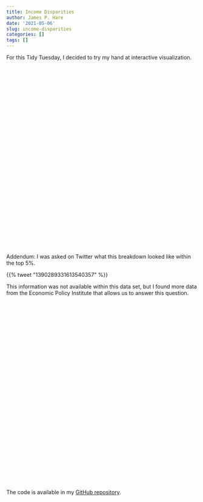 ```yaml
---
title: Income Disparities
author: James P. Hare
date: '2021-05-06'
slug: income-disparities
categories: []
tags: []
---
```


<script src="{{< blogdown/postref >}}index_files/htmlwidgets/htmlwidgets.js"></script>
<script src="{{< blogdown/postref >}}index_files/plotly-binding/plotly.js"></script>
<script src="{{< blogdown/postref >}}index_files/typedarray/typedarray.min.js"></script>
<script src="{{< blogdown/postref >}}index_files/jquery/jquery.min.js"></script>
<link href="{{< blogdown/postref >}}index_files/crosstalk/css/crosstalk.css" rel="stylesheet" />
<script src="{{< blogdown/postref >}}index_files/crosstalk/js/crosstalk.min.js"></script>
<link href="{{< blogdown/postref >}}index_files/plotly-htmlwidgets-css/plotly-htmlwidgets.css" rel="stylesheet" />
<script src="{{< blogdown/postref >}}index_files/plotly-main/plotly-latest.min.js"></script>
<script src="{{< blogdown/postref >}}index_files/htmlwidgets/htmlwidgets.js"></script>
<script src="{{< blogdown/postref >}}index_files/plotly-binding/plotly.js"></script>
<script src="{{< blogdown/postref >}}index_files/typedarray/typedarray.min.js"></script>
<script src="{{< blogdown/postref >}}index_files/jquery/jquery.min.js"></script>
<link href="{{< blogdown/postref >}}index_files/crosstalk/css/crosstalk.css" rel="stylesheet" />
<script src="{{< blogdown/postref >}}index_files/crosstalk/js/crosstalk.min.js"></script>
<link href="{{< blogdown/postref >}}index_files/plotly-htmlwidgets-css/plotly-htmlwidgets.css" rel="stylesheet" />
<script src="{{< blogdown/postref >}}index_files/plotly-main/plotly-latest.min.js"></script>

For this Tidy Tuesday, I decided to try my hand at interactive visualization.

<div id="htmlwidget-1" style="width:672px;height:480px;" class="plotly html-widget"></div>
<script type="application/json" data-for="htmlwidget-1">{"x":{"data":[{"x":[1967,1968,1969,1970,1971,1972,1973,1974,1975,1976,1977,1978,1979,1980,1981,1982,1983,1984,1985,1986,1987,1988,1989,1990,1991,1992,1993,1994,1995,1996,1997,1998,1999,2000,2001,2002,2003,2004,2005,2006,2007,2008,2009,2010,2011,2012,2013,2014,2015,2016,2017,2018,2019],"y":[66455,69184,72178,72165,71941,75722,77693,75483,73810,75505,76672,78942,79411,77249,76624,76168,77092,79399,80712,83614,85021,85955,87344,85423,84363,84222,84907,86244,87614,89400,91746,94740,97624,97740,96751,95943,96137,95008,95569,97022,97785,94940,93998,92688,91226,91585,95057,94945,99311,101399,103282,103410,111112],"text":["Year: 1967<br />Quintile: Fourth<br />Income: $66,455<br />","Year: 1968<br />Quintile: Fourth<br />Income: $69,184<br />","Year: 1969<br />Quintile: Fourth<br />Income: $72,178<br />","Year: 1970<br />Quintile: Fourth<br />Income: $72,165<br />","Year: 1971<br />Quintile: Fourth<br />Income: $71,941<br />","Year: 1972<br />Quintile: Fourth<br />Income: $75,722<br />","Year: 1973<br />Quintile: Fourth<br />Income: $77,693<br />","Year: 1974<br />Quintile: Fourth<br />Income: $75,483<br />","Year: 1975<br />Quintile: Fourth<br />Income: $73,810<br />","Year: 1976<br />Quintile: Fourth<br />Income: $75,505<br />","Year: 1977<br />Quintile: Fourth<br />Income: $76,672<br />","Year: 1978<br />Quintile: Fourth<br />Income: $78,942<br />","Year: 1979<br />Quintile: Fourth<br />Income: $79,411<br />","Year: 1980<br />Quintile: Fourth<br />Income: $77,249<br />","Year: 1981<br />Quintile: Fourth<br />Income: $76,624<br />","Year: 1982<br />Quintile: Fourth<br />Income: $76,168<br />","Year: 1983<br />Quintile: Fourth<br />Income: $77,092<br />","Year: 1984<br />Quintile: Fourth<br />Income: $79,399<br />","Year: 1985<br />Quintile: Fourth<br />Income: $80,712<br />","Year: 1986<br />Quintile: Fourth<br />Income: $83,614<br />","Year: 1987<br />Quintile: Fourth<br />Income: $85,021<br />","Year: 1988<br />Quintile: Fourth<br />Income: $85,955<br />","Year: 1989<br />Quintile: Fourth<br />Income: $87,344<br />","Year: 1990<br />Quintile: Fourth<br />Income: $85,423<br />","Year: 1991<br />Quintile: Fourth<br />Income: $84,363<br />","Year: 1992<br />Quintile: Fourth<br />Income: $84,222<br />","Year: 1993<br />Quintile: Fourth<br />Income: $84,907<br />","Year: 1994<br />Quintile: Fourth<br />Income: $86,244<br />","Year: 1995<br />Quintile: Fourth<br />Income: $87,614<br />","Year: 1996<br />Quintile: Fourth<br />Income: $89,400<br />","Year: 1997<br />Quintile: Fourth<br />Income: $91,746<br />","Year: 1998<br />Quintile: Fourth<br />Income: $94,740<br />","Year: 1999<br />Quintile: Fourth<br />Income: $97,624<br />","Year: 2000<br />Quintile: Fourth<br />Income: $97,740<br />","Year: 2001<br />Quintile: Fourth<br />Income: $96,751<br />","Year: 2002<br />Quintile: Fourth<br />Income: $95,943<br />","Year: 2003<br />Quintile: Fourth<br />Income: $96,137<br />","Year: 2004<br />Quintile: Fourth<br />Income: $95,008<br />","Year: 2005<br />Quintile: Fourth<br />Income: $95,569<br />","Year: 2006<br />Quintile: Fourth<br />Income: $97,022<br />","Year: 2007<br />Quintile: Fourth<br />Income: $97,785<br />","Year: 2008<br />Quintile: Fourth<br />Income: $94,940<br />","Year: 2009<br />Quintile: Fourth<br />Income: $93,998<br />","Year: 2010<br />Quintile: Fourth<br />Income: $92,688<br />","Year: 2011<br />Quintile: Fourth<br />Income: $91,226<br />","Year: 2012<br />Quintile: Fourth<br />Income: $91,585<br />","Year: 2013<br />Quintile: Fourth<br />Income: $95,057<br />","Year: 2014<br />Quintile: Fourth<br />Income: $94,945<br />","Year: 2015<br />Quintile: Fourth<br />Income: $99,311<br />","Year: 2016<br />Quintile: Fourth<br />Income: $101,399<br />","Year: 2017<br />Quintile: Fourth<br />Income: $103,282<br />","Year: 2018<br />Quintile: Fourth<br />Income: $103,410<br />","Year: 2019<br />Quintile: Fourth<br />Income: $111,112<br />"],"type":"scatter","mode":"lines","line":{"width":1.88976377952756,"color":"rgba(248,118,109,1)","dash":"solid"},"hoveron":"points","name":"Fourth","legendgroup":"Fourth","showlegend":true,"xaxis":"x","yaxis":"y","hoverinfo":"text","frame":null},{"x":[1967,1968,1969,1970,1971,1972,1973,1974,1975,1976,1977,1978,1979,1980,1981,1982,1983,1984,1985,1986,1987,1988,1989,1990,1991,1992,1993,1994,1995,1996,1997,1998,1999,2000,2001,2002,2003,2004,2005,2006,2007,2008,2009,2010,2011,2012,2013,2014,2015,2016,2017,2018,2019],"y":[119594,120222,126860,127757,127474,135940,139011,133735,130315,133635,136727,140939,142513,137735,136872,139698,141540,145996,150766,158262,161690,164099,170741,165776,161774,163192,176899,181310,182837,188029,195602,200479,208183,211800,211295,204842,204940,205465,209421,213761,207620,203614,204070,199050,202797,202925,212546,209764,218374,227925,231371,238133,254449],"text":["Year: 1967<br />Quintile: Highest<br />Income: $119,594<br />","Year: 1968<br />Quintile: Highest<br />Income: $120,222<br />","Year: 1969<br />Quintile: Highest<br />Income: $126,860<br />","Year: 1970<br />Quintile: Highest<br />Income: $127,757<br />","Year: 1971<br />Quintile: Highest<br />Income: $127,474<br />","Year: 1972<br />Quintile: Highest<br />Income: $135,940<br />","Year: 1973<br />Quintile: Highest<br />Income: $139,011<br />","Year: 1974<br />Quintile: Highest<br />Income: $133,735<br />","Year: 1975<br />Quintile: Highest<br />Income: $130,315<br />","Year: 1976<br />Quintile: Highest<br />Income: $133,635<br />","Year: 1977<br />Quintile: Highest<br />Income: $136,727<br />","Year: 1978<br />Quintile: Highest<br />Income: $140,939<br />","Year: 1979<br />Quintile: Highest<br />Income: $142,513<br />","Year: 1980<br />Quintile: Highest<br />Income: $137,735<br />","Year: 1981<br />Quintile: Highest<br />Income: $136,872<br />","Year: 1982<br />Quintile: Highest<br />Income: $139,698<br />","Year: 1983<br />Quintile: Highest<br />Income: $141,540<br />","Year: 1984<br />Quintile: Highest<br />Income: $145,996<br />","Year: 1985<br />Quintile: Highest<br />Income: $150,766<br />","Year: 1986<br />Quintile: Highest<br />Income: $158,262<br />","Year: 1987<br />Quintile: Highest<br />Income: $161,690<br />","Year: 1988<br />Quintile: Highest<br />Income: $164,099<br />","Year: 1989<br />Quintile: Highest<br />Income: $170,741<br />","Year: 1990<br />Quintile: Highest<br />Income: $165,776<br />","Year: 1991<br />Quintile: Highest<br />Income: $161,774<br />","Year: 1992<br />Quintile: Highest<br />Income: $163,192<br />","Year: 1993<br />Quintile: Highest<br />Income: $176,899<br />","Year: 1994<br />Quintile: Highest<br />Income: $181,310<br />","Year: 1995<br />Quintile: Highest<br />Income: $182,837<br />","Year: 1996<br />Quintile: Highest<br />Income: $188,029<br />","Year: 1997<br />Quintile: Highest<br />Income: $195,602<br />","Year: 1998<br />Quintile: Highest<br />Income: $200,479<br />","Year: 1999<br />Quintile: Highest<br />Income: $208,183<br />","Year: 2000<br />Quintile: Highest<br />Income: $211,800<br />","Year: 2001<br />Quintile: Highest<br />Income: $211,295<br />","Year: 2002<br />Quintile: Highest<br />Income: $204,842<br />","Year: 2003<br />Quintile: Highest<br />Income: $204,940<br />","Year: 2004<br />Quintile: Highest<br />Income: $205,465<br />","Year: 2005<br />Quintile: Highest<br />Income: $209,421<br />","Year: 2006<br />Quintile: Highest<br />Income: $213,761<br />","Year: 2007<br />Quintile: Highest<br />Income: $207,620<br />","Year: 2008<br />Quintile: Highest<br />Income: $203,614<br />","Year: 2009<br />Quintile: Highest<br />Income: $204,070<br />","Year: 2010<br />Quintile: Highest<br />Income: $199,050<br />","Year: 2011<br />Quintile: Highest<br />Income: $202,797<br />","Year: 2012<br />Quintile: Highest<br />Income: $202,925<br />","Year: 2013<br />Quintile: Highest<br />Income: $212,546<br />","Year: 2014<br />Quintile: Highest<br />Income: $209,764<br />","Year: 2015<br />Quintile: Highest<br />Income: $218,374<br />","Year: 2016<br />Quintile: Highest<br />Income: $227,925<br />","Year: 2017<br />Quintile: Highest<br />Income: $231,371<br />","Year: 2018<br />Quintile: Highest<br />Income: $238,133<br />","Year: 2019<br />Quintile: Highest<br />Income: $254,449<br />"],"type":"scatter","mode":"lines","line":{"width":1.88976377952756,"color":"rgba(183,159,0,1)","dash":"solid"},"hoveron":"points","name":"Highest","legendgroup":"Highest","showlegend":true,"xaxis":"x","yaxis":"y","hoverinfo":"text","frame":null},{"x":[1967,1968,1969,1970,1971,1972,1973,1974,1975,1976,1977,1978,1979,1980,1981,1982,1983,1984,1985,1986,1987,1988,1989,1990,1991,1992,1993,1994,1995,1996,1997,1998,1999,2000,2001,2002,2003,2004,2005,2006,2007,2008,2009,2010,2011,2012,2013,2014,2015,2016,2017,2018,2019],"y":[10738,11663,11944,11737,11809,12512,13095,13049,12603,12913,12852,13289,13196,12767,12456,12227,12370,12776,12756,12894,13238,13470,13962,13633,13265,12997,12857,13201,13945,13991,14083,14499,15262,15121,14672,14236,13929,13899,13983,14430,14278,13874,13799,12919,12803,12818,12745,12621,13442,13789,13827,14025,15286],"text":["Year: 1967<br />Quintile: Lowest<br />Income: $10,738<br />","Year: 1968<br />Quintile: Lowest<br />Income: $11,663<br />","Year: 1969<br />Quintile: Lowest<br />Income: $11,944<br />","Year: 1970<br />Quintile: Lowest<br />Income: $11,737<br />","Year: 1971<br />Quintile: Lowest<br />Income: $11,809<br />","Year: 1972<br />Quintile: Lowest<br />Income: $12,512<br />","Year: 1973<br />Quintile: Lowest<br />Income: $13,095<br />","Year: 1974<br />Quintile: Lowest<br />Income: $13,049<br />","Year: 1975<br />Quintile: Lowest<br />Income: $12,603<br />","Year: 1976<br />Quintile: Lowest<br />Income: $12,913<br />","Year: 1977<br />Quintile: Lowest<br />Income: $12,852<br />","Year: 1978<br />Quintile: Lowest<br />Income: $13,289<br />","Year: 1979<br />Quintile: Lowest<br />Income: $13,196<br />","Year: 1980<br />Quintile: Lowest<br />Income: $12,767<br />","Year: 1981<br />Quintile: Lowest<br />Income: $12,456<br />","Year: 1982<br />Quintile: Lowest<br />Income: $12,227<br />","Year: 1983<br />Quintile: Lowest<br />Income: $12,370<br />","Year: 1984<br />Quintile: Lowest<br />Income: $12,776<br />","Year: 1985<br />Quintile: Lowest<br />Income: $12,756<br />","Year: 1986<br />Quintile: Lowest<br />Income: $12,894<br />","Year: 1987<br />Quintile: Lowest<br />Income: $13,238<br />","Year: 1988<br />Quintile: Lowest<br />Income: $13,470<br />","Year: 1989<br />Quintile: Lowest<br />Income: $13,962<br />","Year: 1990<br />Quintile: Lowest<br />Income: $13,633<br />","Year: 1991<br />Quintile: Lowest<br />Income: $13,265<br />","Year: 1992<br />Quintile: Lowest<br />Income: $12,997<br />","Year: 1993<br />Quintile: Lowest<br />Income: $12,857<br />","Year: 1994<br />Quintile: Lowest<br />Income: $13,201<br />","Year: 1995<br />Quintile: Lowest<br />Income: $13,945<br />","Year: 1996<br />Quintile: Lowest<br />Income: $13,991<br />","Year: 1997<br />Quintile: Lowest<br />Income: $14,083<br />","Year: 1998<br />Quintile: Lowest<br />Income: $14,499<br />","Year: 1999<br />Quintile: Lowest<br />Income: $15,262<br />","Year: 2000<br />Quintile: Lowest<br />Income: $15,121<br />","Year: 2001<br />Quintile: Lowest<br />Income: $14,672<br />","Year: 2002<br />Quintile: Lowest<br />Income: $14,236<br />","Year: 2003<br />Quintile: Lowest<br />Income: $13,929<br />","Year: 2004<br />Quintile: Lowest<br />Income: $13,899<br />","Year: 2005<br />Quintile: Lowest<br />Income: $13,983<br />","Year: 2006<br />Quintile: Lowest<br />Income: $14,430<br />","Year: 2007<br />Quintile: Lowest<br />Income: $14,278<br />","Year: 2008<br />Quintile: Lowest<br />Income: $13,874<br />","Year: 2009<br />Quintile: Lowest<br />Income: $13,799<br />","Year: 2010<br />Quintile: Lowest<br />Income: $12,919<br />","Year: 2011<br />Quintile: Lowest<br />Income: $12,803<br />","Year: 2012<br />Quintile: Lowest<br />Income: $12,818<br />","Year: 2013<br />Quintile: Lowest<br />Income: $12,745<br />","Year: 2014<br />Quintile: Lowest<br />Income: $12,621<br />","Year: 2015<br />Quintile: Lowest<br />Income: $13,442<br />","Year: 2016<br />Quintile: Lowest<br />Income: $13,789<br />","Year: 2017<br />Quintile: Lowest<br />Income: $13,827<br />","Year: 2018<br />Quintile: Lowest<br />Income: $14,025<br />","Year: 2019<br />Quintile: Lowest<br />Income: $15,286<br />"],"type":"scatter","mode":"lines","line":{"width":1.88976377952756,"color":"rgba(0,186,56,1)","dash":"solid"},"hoveron":"points","name":"Lowest","legendgroup":"Lowest","showlegend":true,"xaxis":"x","yaxis":"y","hoverinfo":"text","frame":null},{"x":[1967,1968,1969,1970,1971,1972,1973,1974,1975,1976,1977,1978,1979,1980,1981,1982,1983,1984,1985,1986,1987,1988,1989,1990,1991,1992,1993,1994,1995,1996,1997,1998,1999,2000,2001,2002,2003,2004,2005,2006,2007,2008,2009,2010,2011,2012,2013,2014,2015,2016,2017,2018,2019],"y":[47495,49597,51529,51196,50605,52743,54005,52265,50795,51993,52328,53889,54113,52435,51403,51214,51373,52734,53657,55504,56248,56863,57743,56658,55342,54865,54635,55423,56995,57763,59235,61257,62724,62874,61706,60995,60736,60255,60761,61296,61763,59673,59167,57776,56779,57093,59076,58416,61328,63015,64207,64724,68938],"text":["Year: 1967<br />Quintile: Middle<br />Income: $47,495<br />","Year: 1968<br />Quintile: Middle<br />Income: $49,597<br />","Year: 1969<br />Quintile: Middle<br />Income: $51,529<br />","Year: 1970<br />Quintile: Middle<br />Income: $51,196<br />","Year: 1971<br />Quintile: Middle<br />Income: $50,605<br />","Year: 1972<br />Quintile: Middle<br />Income: $52,743<br />","Year: 1973<br />Quintile: Middle<br />Income: $54,005<br />","Year: 1974<br />Quintile: Middle<br />Income: $52,265<br />","Year: 1975<br />Quintile: Middle<br />Income: $50,795<br />","Year: 1976<br />Quintile: Middle<br />Income: $51,993<br />","Year: 1977<br />Quintile: Middle<br />Income: $52,328<br />","Year: 1978<br />Quintile: Middle<br />Income: $53,889<br />","Year: 1979<br />Quintile: Middle<br />Income: $54,113<br />","Year: 1980<br />Quintile: Middle<br />Income: $52,435<br />","Year: 1981<br />Quintile: Middle<br />Income: $51,403<br />","Year: 1982<br />Quintile: Middle<br />Income: $51,214<br />","Year: 1983<br />Quintile: Middle<br />Income: $51,373<br />","Year: 1984<br />Quintile: Middle<br />Income: $52,734<br />","Year: 1985<br />Quintile: Middle<br />Income: $53,657<br />","Year: 1986<br />Quintile: Middle<br />Income: $55,504<br />","Year: 1987<br />Quintile: Middle<br />Income: $56,248<br />","Year: 1988<br />Quintile: Middle<br />Income: $56,863<br />","Year: 1989<br />Quintile: Middle<br />Income: $57,743<br />","Year: 1990<br />Quintile: Middle<br />Income: $56,658<br />","Year: 1991<br />Quintile: Middle<br />Income: $55,342<br />","Year: 1992<br />Quintile: Middle<br />Income: $54,865<br />","Year: 1993<br />Quintile: Middle<br />Income: $54,635<br />","Year: 1994<br />Quintile: Middle<br />Income: $55,423<br />","Year: 1995<br />Quintile: Middle<br />Income: $56,995<br />","Year: 1996<br />Quintile: Middle<br />Income: $57,763<br />","Year: 1997<br />Quintile: Middle<br />Income: $59,235<br />","Year: 1998<br />Quintile: Middle<br />Income: $61,257<br />","Year: 1999<br />Quintile: Middle<br />Income: $62,724<br />","Year: 2000<br />Quintile: Middle<br />Income: $62,874<br />","Year: 2001<br />Quintile: Middle<br />Income: $61,706<br />","Year: 2002<br />Quintile: Middle<br />Income: $60,995<br />","Year: 2003<br />Quintile: Middle<br />Income: $60,736<br />","Year: 2004<br />Quintile: Middle<br />Income: $60,255<br />","Year: 2005<br />Quintile: Middle<br />Income: $60,761<br />","Year: 2006<br />Quintile: Middle<br />Income: $61,296<br />","Year: 2007<br />Quintile: Middle<br />Income: $61,763<br />","Year: 2008<br />Quintile: Middle<br />Income: $59,673<br />","Year: 2009<br />Quintile: Middle<br />Income: $59,167<br />","Year: 2010<br />Quintile: Middle<br />Income: $57,776<br />","Year: 2011<br />Quintile: Middle<br />Income: $56,779<br />","Year: 2012<br />Quintile: Middle<br />Income: $57,093<br />","Year: 2013<br />Quintile: Middle<br />Income: $59,076<br />","Year: 2014<br />Quintile: Middle<br />Income: $58,416<br />","Year: 2015<br />Quintile: Middle<br />Income: $61,328<br />","Year: 2016<br />Quintile: Middle<br />Income: $63,015<br />","Year: 2017<br />Quintile: Middle<br />Income: $64,207<br />","Year: 2018<br />Quintile: Middle<br />Income: $64,724<br />","Year: 2019<br />Quintile: Middle<br />Income: $68,938<br />"],"type":"scatter","mode":"lines","line":{"width":1.88976377952756,"color":"rgba(0,191,196,1)","dash":"solid"},"hoveron":"points","name":"Middle","legendgroup":"Middle","showlegend":true,"xaxis":"x","yaxis":"y","hoverinfo":"text","frame":null},{"x":[1967,1968,1969,1970,1971,1972,1973,1974,1975,1976,1977,1978,1979,1980,1981,1982,1983,1984,1985,1986,1987,1988,1989,1990,1991,1992,1993,1994,1995,1996,1997,1998,1999,2000,2001,2002,2003,2004,2005,2006,2007,2008,2009,2010,2011,2012,2013,2014,2015,2016,2017,2018,2019],"y":[29751,31270,32247,31793,31209,32318,32926,32432,30961,31615,31634,32637,32821,31776,31029,30939,31072,31822,32326,33168,33643,33998,34737,34302,33318,32565,32594,32899,34086,34341,35209,36609,37473,37756,36865,36196,35780,35563,35901,36578,36392,35135,34947,33528,33269,33128,33871,33604,35212,36759,36921,37969,40652],"text":["Year: 1967<br />Quintile: Second<br />Income: $29,751<br />","Year: 1968<br />Quintile: Second<br />Income: $31,270<br />","Year: 1969<br />Quintile: Second<br />Income: $32,247<br />","Year: 1970<br />Quintile: Second<br />Income: $31,793<br />","Year: 1971<br />Quintile: Second<br />Income: $31,209<br />","Year: 1972<br />Quintile: Second<br />Income: $32,318<br />","Year: 1973<br />Quintile: Second<br />Income: $32,926<br />","Year: 1974<br />Quintile: Second<br />Income: $32,432<br />","Year: 1975<br />Quintile: Second<br />Income: $30,961<br />","Year: 1976<br />Quintile: Second<br />Income: $31,615<br />","Year: 1977<br />Quintile: Second<br />Income: $31,634<br />","Year: 1978<br />Quintile: Second<br />Income: $32,637<br />","Year: 1979<br />Quintile: Second<br />Income: $32,821<br />","Year: 1980<br />Quintile: Second<br />Income: $31,776<br />","Year: 1981<br />Quintile: Second<br />Income: $31,029<br />","Year: 1982<br />Quintile: Second<br />Income: $30,939<br />","Year: 1983<br />Quintile: Second<br />Income: $31,072<br />","Year: 1984<br />Quintile: Second<br />Income: $31,822<br />","Year: 1985<br />Quintile: Second<br />Income: $32,326<br />","Year: 1986<br />Quintile: Second<br />Income: $33,168<br />","Year: 1987<br />Quintile: Second<br />Income: $33,643<br />","Year: 1988<br />Quintile: Second<br />Income: $33,998<br />","Year: 1989<br />Quintile: Second<br />Income: $34,737<br />","Year: 1990<br />Quintile: Second<br />Income: $34,302<br />","Year: 1991<br />Quintile: Second<br />Income: $33,318<br />","Year: 1992<br />Quintile: Second<br />Income: $32,565<br />","Year: 1993<br />Quintile: Second<br />Income: $32,594<br />","Year: 1994<br />Quintile: Second<br />Income: $32,899<br />","Year: 1995<br />Quintile: Second<br />Income: $34,086<br />","Year: 1996<br />Quintile: Second<br />Income: $34,341<br />","Year: 1997<br />Quintile: Second<br />Income: $35,209<br />","Year: 1998<br />Quintile: Second<br />Income: $36,609<br />","Year: 1999<br />Quintile: Second<br />Income: $37,473<br />","Year: 2000<br />Quintile: Second<br />Income: $37,756<br />","Year: 2001<br />Quintile: Second<br />Income: $36,865<br />","Year: 2002<br />Quintile: Second<br />Income: $36,196<br />","Year: 2003<br />Quintile: Second<br />Income: $35,780<br />","Year: 2004<br />Quintile: Second<br />Income: $35,563<br />","Year: 2005<br />Quintile: Second<br />Income: $35,901<br />","Year: 2006<br />Quintile: Second<br />Income: $36,578<br />","Year: 2007<br />Quintile: Second<br />Income: $36,392<br />","Year: 2008<br />Quintile: Second<br />Income: $35,135<br />","Year: 2009<br />Quintile: Second<br />Income: $34,947<br />","Year: 2010<br />Quintile: Second<br />Income: $33,528<br />","Year: 2011<br />Quintile: Second<br />Income: $33,269<br />","Year: 2012<br />Quintile: Second<br />Income: $33,128<br />","Year: 2013<br />Quintile: Second<br />Income: $33,871<br />","Year: 2014<br />Quintile: Second<br />Income: $33,604<br />","Year: 2015<br />Quintile: Second<br />Income: $35,212<br />","Year: 2016<br />Quintile: Second<br />Income: $36,759<br />","Year: 2017<br />Quintile: Second<br />Income: $36,921<br />","Year: 2018<br />Quintile: Second<br />Income: $37,969<br />","Year: 2019<br />Quintile: Second<br />Income: $40,652<br />"],"type":"scatter","mode":"lines","line":{"width":1.88976377952756,"color":"rgba(97,156,255,1)","dash":"solid"},"hoveron":"points","name":"Second","legendgroup":"Second","showlegend":true,"xaxis":"x","yaxis":"y","hoverinfo":"text","frame":null},{"x":[1967,1968,1969,1970,1971,1972,1973,1974,1975,1976,1977,1978,1979,1980,1981,1982,1983,1984,1985,1986,1987,1988,1989,1990,1991,1992,1993,1994,1995,1996,1997,1998,1999,2000,2001,2002,2003,2004,2005,2006,2007,2008,2009,2010,2011,2012,2013,2014,2015,2016,2017,2018,2019],"y":[188653,183800,195267,196092,195520,210703,214120,203277,197756,203613,209164,214526,217349,205828,203391,211088,213853,220386,232567,247927,254742,258810,275857,263980,252462,259015,303618,313255,315551,327537,343257,349434,361842,375756,377027,357704,352866,358043,368961,378032,354982,350800,352835,337488,354792,354805,367667,359255,378626,399606,401832,424066,451122],"text":["Year: 1967<br />Quintile: Top 5%<br />Income: $188,653<br />","Year: 1968<br />Quintile: Top 5%<br />Income: $183,800<br />","Year: 1969<br />Quintile: Top 5%<br />Income: $195,267<br />","Year: 1970<br />Quintile: Top 5%<br />Income: $196,092<br />","Year: 1971<br />Quintile: Top 5%<br />Income: $195,520<br />","Year: 1972<br />Quintile: Top 5%<br />Income: $210,703<br />","Year: 1973<br />Quintile: Top 5%<br />Income: $214,120<br />","Year: 1974<br />Quintile: Top 5%<br />Income: $203,277<br />","Year: 1975<br />Quintile: Top 5%<br />Income: $197,756<br />","Year: 1976<br />Quintile: Top 5%<br />Income: $203,613<br />","Year: 1977<br />Quintile: Top 5%<br />Income: $209,164<br />","Year: 1978<br />Quintile: Top 5%<br />Income: $214,526<br />","Year: 1979<br />Quintile: Top 5%<br />Income: $217,349<br />","Year: 1980<br />Quintile: Top 5%<br />Income: $205,828<br />","Year: 1981<br />Quintile: Top 5%<br />Income: $203,391<br />","Year: 1982<br />Quintile: Top 5%<br />Income: $211,088<br />","Year: 1983<br />Quintile: Top 5%<br />Income: $213,853<br />","Year: 1984<br />Quintile: Top 5%<br />Income: $220,386<br />","Year: 1985<br />Quintile: Top 5%<br />Income: $232,567<br />","Year: 1986<br />Quintile: Top 5%<br />Income: $247,927<br />","Year: 1987<br />Quintile: Top 5%<br />Income: $254,742<br />","Year: 1988<br />Quintile: Top 5%<br />Income: $258,810<br />","Year: 1989<br />Quintile: Top 5%<br />Income: $275,857<br />","Year: 1990<br />Quintile: Top 5%<br />Income: $263,980<br />","Year: 1991<br />Quintile: Top 5%<br />Income: $252,462<br />","Year: 1992<br />Quintile: Top 5%<br />Income: $259,015<br />","Year: 1993<br />Quintile: Top 5%<br />Income: $303,618<br />","Year: 1994<br />Quintile: Top 5%<br />Income: $313,255<br />","Year: 1995<br />Quintile: Top 5%<br />Income: $315,551<br />","Year: 1996<br />Quintile: Top 5%<br />Income: $327,537<br />","Year: 1997<br />Quintile: Top 5%<br />Income: $343,257<br />","Year: 1998<br />Quintile: Top 5%<br />Income: $349,434<br />","Year: 1999<br />Quintile: Top 5%<br />Income: $361,842<br />","Year: 2000<br />Quintile: Top 5%<br />Income: $375,756<br />","Year: 2001<br />Quintile: Top 5%<br />Income: $377,027<br />","Year: 2002<br />Quintile: Top 5%<br />Income: $357,704<br />","Year: 2003<br />Quintile: Top 5%<br />Income: $352,866<br />","Year: 2004<br />Quintile: Top 5%<br />Income: $358,043<br />","Year: 2005<br />Quintile: Top 5%<br />Income: $368,961<br />","Year: 2006<br />Quintile: Top 5%<br />Income: $378,032<br />","Year: 2007<br />Quintile: Top 5%<br />Income: $354,982<br />","Year: 2008<br />Quintile: Top 5%<br />Income: $350,800<br />","Year: 2009<br />Quintile: Top 5%<br />Income: $352,835<br />","Year: 2010<br />Quintile: Top 5%<br />Income: $337,488<br />","Year: 2011<br />Quintile: Top 5%<br />Income: $354,792<br />","Year: 2012<br />Quintile: Top 5%<br />Income: $354,805<br />","Year: 2013<br />Quintile: Top 5%<br />Income: $367,667<br />","Year: 2014<br />Quintile: Top 5%<br />Income: $359,255<br />","Year: 2015<br />Quintile: Top 5%<br />Income: $378,626<br />","Year: 2016<br />Quintile: Top 5%<br />Income: $399,606<br />","Year: 2017<br />Quintile: Top 5%<br />Income: $401,832<br />","Year: 2018<br />Quintile: Top 5%<br />Income: $424,066<br />","Year: 2019<br />Quintile: Top 5%<br />Income: $451,122<br />"],"type":"scatter","mode":"lines","line":{"width":1.88976377952756,"color":"rgba(245,100,227,1)","dash":"solid"},"hoveron":"points","name":"Top 5%","legendgroup":"Top 5%","showlegend":true,"xaxis":"x","yaxis":"y","hoverinfo":"text","frame":null},{"x":[2023],"y":[111112],"text":"Fourth","hovertext":"Year: 2019<br />Quintile: Fourth<br />Income: $111,112<br />","textfont":{"size":14.6645669291339,"color":"rgba(248,118,109,1)"},"type":"scatter","mode":"text","hoveron":"points","name":"Fourth","legendgroup":"Fourth","showlegend":false,"xaxis":"x","yaxis":"y","hoverinfo":"text","frame":null},{"x":[2023],"y":[254449],"text":"Highest","hovertext":"Year: 2019<br />Quintile: Highest<br />Income: $254,449<br />","textfont":{"size":14.6645669291339,"color":"rgba(183,159,0,1)"},"type":"scatter","mode":"text","hoveron":"points","name":"Highest","legendgroup":"Highest","showlegend":false,"xaxis":"x","yaxis":"y","hoverinfo":"text","frame":null},{"x":[2023],"y":[15286],"text":"Lowest","hovertext":"Year: 2019<br />Quintile: Lowest<br />Income: $15,286<br />","textfont":{"size":14.6645669291339,"color":"rgba(0,186,56,1)"},"type":"scatter","mode":"text","hoveron":"points","name":"Lowest","legendgroup":"Lowest","showlegend":false,"xaxis":"x","yaxis":"y","hoverinfo":"text","frame":null},{"x":[2023],"y":[68938],"text":"Middle","hovertext":"Year: 2019<br />Quintile: Middle<br />Income: $68,938<br />","textfont":{"size":14.6645669291339,"color":"rgba(0,191,196,1)"},"type":"scatter","mode":"text","hoveron":"points","name":"Middle","legendgroup":"Middle","showlegend":false,"xaxis":"x","yaxis":"y","hoverinfo":"text","frame":null},{"x":[2023],"y":[40652],"text":"Second","hovertext":"Year: 2019<br />Quintile: Second<br />Income: $40,652<br />","textfont":{"size":14.6645669291339,"color":"rgba(97,156,255,1)"},"type":"scatter","mode":"text","hoveron":"points","name":"Second","legendgroup":"Second","showlegend":false,"xaxis":"x","yaxis":"y","hoverinfo":"text","frame":null},{"x":[2023],"y":[451122],"text":"Top 5%","hovertext":"Year: 2019<br />Quintile: Top 5%<br />Income: $451,122<br />","textfont":{"size":14.6645669291339,"color":"rgba(245,100,227,1)"},"type":"scatter","mode":"text","hoveron":"points","name":"Top 5%","legendgroup":"Top 5%","showlegend":false,"xaxis":"x","yaxis":"y","hoverinfo":"text","frame":null}],"layout":{"margin":{"t":60,"r":50,"b":75,"l":50},"font":{"color":"rgba(0,0,0,1)","family":"","size":14.6118721461187},"title":{"text":"The Rich Keep Getting Richer<br><sup>Mean income by quintile, 1967 - 2019<\/sup>","font":{"color":"rgba(0,0,0,1)","family":"","size":17.5342465753425},"x":0,"xref":"paper"},"xaxis":{"domain":[0,1],"automargin":true,"type":"linear","autorange":false,"range":[1961.3,2028.7],"tickmode":"array","ticktext":["1980","2000","2020"],"tickvals":[1980,2000,2020],"categoryorder":"array","categoryarray":["1980","2000","2020"],"nticks":null,"ticks":"","tickcolor":null,"ticklen":3.65296803652968,"tickwidth":0,"showticklabels":true,"tickfont":{"color":"rgba(77,77,77,1)","family":"","size":11.689497716895},"tickangle":-0,"showline":false,"linecolor":null,"linewidth":0,"showgrid":true,"gridcolor":"rgba(235,235,235,1)","gridwidth":0.66417600664176,"zeroline":false,"anchor":"y","title":{"text":"","font":{"color":"rgba(0,0,0,1)","family":"","size":14.6118721461187}},"hoverformat":".2f"},"yaxis":{"domain":[0,1],"automargin":true,"type":"linear","autorange":false,"range":[-11281.2,473141.2],"tickmode":"array","ticktext":["$0","$100,000","$200,000","$300,000","$400,000"],"tickvals":[0,100000,200000,300000,400000],"categoryorder":"array","categoryarray":["$0","$100,000","$200,000","$300,000","$400,000"],"nticks":null,"ticks":"","tickcolor":null,"ticklen":3.65296803652968,"tickwidth":0,"showticklabels":true,"tickfont":{"color":"rgba(77,77,77,1)","family":"","size":11.689497716895},"tickangle":-0,"showline":false,"linecolor":null,"linewidth":0,"showgrid":true,"gridcolor":"rgba(235,235,235,1)","gridwidth":0.66417600664176,"zeroline":false,"anchor":"x","title":{"text":"Mean Income (2019 dollars)","font":{"color":"rgba(0,0,0,1)","family":"","size":14.6118721461187}},"hoverformat":".2f"},"shapes":[{"type":"rect","fillcolor":null,"line":{"color":null,"width":0,"linetype":[]},"yref":"paper","xref":"paper","x0":0,"x1":1,"y0":0,"y1":1}],"showlegend":false,"legend":{"bgcolor":null,"bordercolor":null,"borderwidth":0,"font":{"color":"rgba(0,0,0,1)","family":"","size":11.689497716895}},"hovermode":"closest","barmode":"relative","annotations":[{"x":1,"y":-0.2,"text":"Source: Urban Institute, US Census","font":{"size":12},"showarrow":false,"xref":"paper","x.1":0,"yref":"paper","y.1":-0.3}]},"config":{"doubleClick":"reset","showSendToCloud":false},"source":"A","attrs":{"2f6885c93777e":{"x":{},"y":{},"colour":{},"x.1":{},"y.1":{},"colour.1":{},"text":{},"type":"scatter"},"2f6882d043b43":{"x":{},"y":{},"label":{},"x.1":{},"y.1":{},"colour":{},"text":{}}},"cur_data":"2f6885c93777e","visdat":{"2f6885c93777e":["function (y) ","x"],"2f6882d043b43":["function (y) ","x"]},"highlight":{"on":"plotly_click","persistent":false,"dynamic":false,"selectize":false,"opacityDim":0.2,"selected":{"opacity":1},"debounce":0},"shinyEvents":["plotly_hover","plotly_click","plotly_selected","plotly_relayout","plotly_brushed","plotly_brushing","plotly_clickannotation","plotly_doubleclick","plotly_deselect","plotly_afterplot","plotly_sunburstclick"],"base_url":"https://plot.ly"},"evals":[],"jsHooks":[]}</script>

Addendum: I was asked on Twitter what this breakdown looked like within the top 5%.

{{% tweet "1390289331613540357" %}}

This information was not available within this data set, but I found more data from the Economic Policy Institute that allows us to answer this question.

<div id="htmlwidget-2" style="width:672px;height:480px;" class="plotly html-widget"></div>
<script type="application/json" data-for="htmlwidget-2">{"x":{"data":[{"x":[1947,1948,1949,1950,1951,1952,1953,1954,1955,1956,1957,1958,1959,1960,1961,1962,1963,1964,1965,1966,1967,1968,1969,1970,1971,1972,1973,1974,1975,1976,1977,1978,1979,1980,1981,1982,1983,1984,1985,1986,1987,1988,1989,1990,1991,1992,1993,1994,1995,1996,1997,1998,1999,2000,2001,2002,2003,2004,2005,2006,2007,2008,2009,2010,2011,2012,2013,2014,2015,2016,2017,2018],"y":[354523,387406,358693,441031,434996,423318,394748,389497,432225,441024,393153,377264,381831,398139,389209,381311,386367,419503,442464,486859,480025,497636,500720,482286,473143,528774,562281,606563,638599,624748,692251,642988,637180,674196,683695,747880,819771,917782,928762,1025039,1316555,1530674,1426836,1464412,1303655,1630947,1530734,1445864,1510159,1639394,2074777,2261218,2551961,2788334,2551696,2163404,2230678,2469682,2592590,2707611,2946791,2606307,2176388,2408236,2415215,2726242,2480562,2699857,2790354,2614124,2824069,2808104],"text":["Year: 1947<br />Wage Group: Top 0.1%<br />Income: $354,523<br />","Year: 1948<br />Wage Group: Top 0.1%<br />Income: $387,406<br />","Year: 1949<br />Wage Group: Top 0.1%<br />Income: $358,693<br />","Year: 1950<br />Wage Group: Top 0.1%<br />Income: $441,031<br />","Year: 1951<br />Wage Group: Top 0.1%<br />Income: $434,996<br />","Year: 1952<br />Wage Group: Top 0.1%<br />Income: $423,318<br />","Year: 1953<br />Wage Group: Top 0.1%<br />Income: $394,748<br />","Year: 1954<br />Wage Group: Top 0.1%<br />Income: $389,497<br />","Year: 1955<br />Wage Group: Top 0.1%<br />Income: $432,225<br />","Year: 1956<br />Wage Group: Top 0.1%<br />Income: $441,024<br />","Year: 1957<br />Wage Group: Top 0.1%<br />Income: $393,153<br />","Year: 1958<br />Wage Group: Top 0.1%<br />Income: $377,264<br />","Year: 1959<br />Wage Group: Top 0.1%<br />Income: $381,831<br />","Year: 1960<br />Wage Group: Top 0.1%<br />Income: $398,139<br />","Year: 1961<br />Wage Group: Top 0.1%<br />Income: $389,209<br />","Year: 1962<br />Wage Group: Top 0.1%<br />Income: $381,311<br />","Year: 1963<br />Wage Group: Top 0.1%<br />Income: $386,367<br />","Year: 1964<br />Wage Group: Top 0.1%<br />Income: $419,503<br />","Year: 1965<br />Wage Group: Top 0.1%<br />Income: $442,464<br />","Year: 1966<br />Wage Group: Top 0.1%<br />Income: $486,859<br />","Year: 1967<br />Wage Group: Top 0.1%<br />Income: $480,025<br />","Year: 1968<br />Wage Group: Top 0.1%<br />Income: $497,636<br />","Year: 1969<br />Wage Group: Top 0.1%<br />Income: $500,720<br />","Year: 1970<br />Wage Group: Top 0.1%<br />Income: $482,286<br />","Year: 1971<br />Wage Group: Top 0.1%<br />Income: $473,143<br />","Year: 1972<br />Wage Group: Top 0.1%<br />Income: $528,774<br />","Year: 1973<br />Wage Group: Top 0.1%<br />Income: $562,281<br />","Year: 1974<br />Wage Group: Top 0.1%<br />Income: $606,563<br />","Year: 1975<br />Wage Group: Top 0.1%<br />Income: $638,599<br />","Year: 1976<br />Wage Group: Top 0.1%<br />Income: $624,748<br />","Year: 1977<br />Wage Group: Top 0.1%<br />Income: $692,251<br />","Year: 1978<br />Wage Group: Top 0.1%<br />Income: $642,988<br />","Year: 1979<br />Wage Group: Top 0.1%<br />Income: $637,180<br />","Year: 1980<br />Wage Group: Top 0.1%<br />Income: $674,196<br />","Year: 1981<br />Wage Group: Top 0.1%<br />Income: $683,695<br />","Year: 1982<br />Wage Group: Top 0.1%<br />Income: $747,880<br />","Year: 1983<br />Wage Group: Top 0.1%<br />Income: $819,771<br />","Year: 1984<br />Wage Group: Top 0.1%<br />Income: $917,782<br />","Year: 1985<br />Wage Group: Top 0.1%<br />Income: $928,762<br />","Year: 1986<br />Wage Group: Top 0.1%<br />Income: $1,025,039<br />","Year: 1987<br />Wage Group: Top 0.1%<br />Income: $1,316,555<br />","Year: 1988<br />Wage Group: Top 0.1%<br />Income: $1,530,674<br />","Year: 1989<br />Wage Group: Top 0.1%<br />Income: $1,426,836<br />","Year: 1990<br />Wage Group: Top 0.1%<br />Income: $1,464,412<br />","Year: 1991<br />Wage Group: Top 0.1%<br />Income: $1,303,655<br />","Year: 1992<br />Wage Group: Top 0.1%<br />Income: $1,630,947<br />","Year: 1993<br />Wage Group: Top 0.1%<br />Income: $1,530,734<br />","Year: 1994<br />Wage Group: Top 0.1%<br />Income: $1,445,864<br />","Year: 1995<br />Wage Group: Top 0.1%<br />Income: $1,510,159<br />","Year: 1996<br />Wage Group: Top 0.1%<br />Income: $1,639,394<br />","Year: 1997<br />Wage Group: Top 0.1%<br />Income: $2,074,777<br />","Year: 1998<br />Wage Group: Top 0.1%<br />Income: $2,261,218<br />","Year: 1999<br />Wage Group: Top 0.1%<br />Income: $2,551,961<br />","Year: 2000<br />Wage Group: Top 0.1%<br />Income: $2,788,334<br />","Year: 2001<br />Wage Group: Top 0.1%<br />Income: $2,551,696<br />","Year: 2002<br />Wage Group: Top 0.1%<br />Income: $2,163,404<br />","Year: 2003<br />Wage Group: Top 0.1%<br />Income: $2,230,678<br />","Year: 2004<br />Wage Group: Top 0.1%<br />Income: $2,469,682<br />","Year: 2005<br />Wage Group: Top 0.1%<br />Income: $2,592,590<br />","Year: 2006<br />Wage Group: Top 0.1%<br />Income: $2,707,611<br />","Year: 2007<br />Wage Group: Top 0.1%<br />Income: $2,946,791<br />","Year: 2008<br />Wage Group: Top 0.1%<br />Income: $2,606,307<br />","Year: 2009<br />Wage Group: Top 0.1%<br />Income: $2,176,388<br />","Year: 2010<br />Wage Group: Top 0.1%<br />Income: $2,408,236<br />","Year: 2011<br />Wage Group: Top 0.1%<br />Income: $2,415,215<br />","Year: 2012<br />Wage Group: Top 0.1%<br />Income: $2,726,242<br />","Year: 2013<br />Wage Group: Top 0.1%<br />Income: $2,480,562<br />","Year: 2014<br />Wage Group: Top 0.1%<br />Income: $2,699,857<br />","Year: 2015<br />Wage Group: Top 0.1%<br />Income: $2,790,354<br />","Year: 2016<br />Wage Group: Top 0.1%<br />Income: $2,614,124<br />","Year: 2017<br />Wage Group: Top 0.1%<br />Income: $2,824,069<br />","Year: 2018<br />Wage Group: Top 0.1%<br />Income: $2,808,104<br />"],"type":"scatter","mode":"lines","line":{"width":1.88976377952756,"color":"rgba(248,118,109,1)","dash":"solid"},"hoveron":"points","name":"Top 0.1%","legendgroup":"Top 0.1%","showlegend":true,"xaxis":"x","yaxis":"y","hoverinfo":"text","frame":null},{"x":[1947,1948,1949,1950,1951,1952,1953,1954,1955,1956,1957,1958,1959,1960,1961,1962,1963,1964,1965,1966,1967,1968,1969,1970,1971,1972,1973,1974,1975,1976,1977,1978,1979,1980,1981,1982,1983,1984,1985,1986,1987,1988,1989,1990,1991,1992,1993,1994,1995,1996,1997,1998,1999,2000,2001,2002,2003,2004,2005,2006,2007,2008,2009,2010,2011,2012,2013,2014,2015,2016,2017,2018],"y":[146643,146968,147486,157199,161177,163587,163213,169801,174758,181713,176088,171533,177709,184324,183612,185120,187529,196521,199273,216568,217884,225850,229053,229086,224832,245899,254702,263692,270508,268167,284716,293092,286145,295876,294988,313342,325202,345355,351889,379553,439274,482784,467236,471490,439411,498726,480540,467653,486994,512200,574022,609713,657278,700385,659399,598791,612186,649996,673257,696414,733029,679672,618529,660546,669637,710493,679482,712463,733058,709840,736287,737697],"text":["Year: 1947<br />Wage Group: Top 1%<br />Income: $146,643<br />","Year: 1948<br />Wage Group: Top 1%<br />Income: $146,968<br />","Year: 1949<br />Wage Group: Top 1%<br />Income: $147,486<br />","Year: 1950<br />Wage Group: Top 1%<br />Income: $157,199<br />","Year: 1951<br />Wage Group: Top 1%<br />Income: $161,177<br />","Year: 1952<br />Wage Group: Top 1%<br />Income: $163,587<br />","Year: 1953<br />Wage Group: Top 1%<br />Income: $163,213<br />","Year: 1954<br />Wage Group: Top 1%<br />Income: $169,801<br />","Year: 1955<br />Wage Group: Top 1%<br />Income: $174,758<br />","Year: 1956<br />Wage Group: Top 1%<br />Income: $181,713<br />","Year: 1957<br />Wage Group: Top 1%<br />Income: $176,088<br />","Year: 1958<br />Wage Group: Top 1%<br />Income: $171,533<br />","Year: 1959<br />Wage Group: Top 1%<br />Income: $177,709<br />","Year: 1960<br />Wage Group: Top 1%<br />Income: $184,324<br />","Year: 1961<br />Wage Group: Top 1%<br />Income: $183,612<br />","Year: 1962<br />Wage Group: Top 1%<br />Income: $185,120<br />","Year: 1963<br />Wage Group: Top 1%<br />Income: $187,529<br />","Year: 1964<br />Wage Group: Top 1%<br />Income: $196,521<br />","Year: 1965<br />Wage Group: Top 1%<br />Income: $199,273<br />","Year: 1966<br />Wage Group: Top 1%<br />Income: $216,568<br />","Year: 1967<br />Wage Group: Top 1%<br />Income: $217,884<br />","Year: 1968<br />Wage Group: Top 1%<br />Income: $225,850<br />","Year: 1969<br />Wage Group: Top 1%<br />Income: $229,053<br />","Year: 1970<br />Wage Group: Top 1%<br />Income: $229,086<br />","Year: 1971<br />Wage Group: Top 1%<br />Income: $224,832<br />","Year: 1972<br />Wage Group: Top 1%<br />Income: $245,899<br />","Year: 1973<br />Wage Group: Top 1%<br />Income: $254,702<br />","Year: 1974<br />Wage Group: Top 1%<br />Income: $263,692<br />","Year: 1975<br />Wage Group: Top 1%<br />Income: $270,508<br />","Year: 1976<br />Wage Group: Top 1%<br />Income: $268,167<br />","Year: 1977<br />Wage Group: Top 1%<br />Income: $284,716<br />","Year: 1978<br />Wage Group: Top 1%<br />Income: $293,092<br />","Year: 1979<br />Wage Group: Top 1%<br />Income: $286,145<br />","Year: 1980<br />Wage Group: Top 1%<br />Income: $295,876<br />","Year: 1981<br />Wage Group: Top 1%<br />Income: $294,988<br />","Year: 1982<br />Wage Group: Top 1%<br />Income: $313,342<br />","Year: 1983<br />Wage Group: Top 1%<br />Income: $325,202<br />","Year: 1984<br />Wage Group: Top 1%<br />Income: $345,355<br />","Year: 1985<br />Wage Group: Top 1%<br />Income: $351,889<br />","Year: 1986<br />Wage Group: Top 1%<br />Income: $379,553<br />","Year: 1987<br />Wage Group: Top 1%<br />Income: $439,274<br />","Year: 1988<br />Wage Group: Top 1%<br />Income: $482,784<br />","Year: 1989<br />Wage Group: Top 1%<br />Income: $467,236<br />","Year: 1990<br />Wage Group: Top 1%<br />Income: $471,490<br />","Year: 1991<br />Wage Group: Top 1%<br />Income: $439,411<br />","Year: 1992<br />Wage Group: Top 1%<br />Income: $498,726<br />","Year: 1993<br />Wage Group: Top 1%<br />Income: $480,540<br />","Year: 1994<br />Wage Group: Top 1%<br />Income: $467,653<br />","Year: 1995<br />Wage Group: Top 1%<br />Income: $486,994<br />","Year: 1996<br />Wage Group: Top 1%<br />Income: $512,200<br />","Year: 1997<br />Wage Group: Top 1%<br />Income: $574,022<br />","Year: 1998<br />Wage Group: Top 1%<br />Income: $609,713<br />","Year: 1999<br />Wage Group: Top 1%<br />Income: $657,278<br />","Year: 2000<br />Wage Group: Top 1%<br />Income: $700,385<br />","Year: 2001<br />Wage Group: Top 1%<br />Income: $659,399<br />","Year: 2002<br />Wage Group: Top 1%<br />Income: $598,791<br />","Year: 2003<br />Wage Group: Top 1%<br />Income: $612,186<br />","Year: 2004<br />Wage Group: Top 1%<br />Income: $649,996<br />","Year: 2005<br />Wage Group: Top 1%<br />Income: $673,257<br />","Year: 2006<br />Wage Group: Top 1%<br />Income: $696,414<br />","Year: 2007<br />Wage Group: Top 1%<br />Income: $733,029<br />","Year: 2008<br />Wage Group: Top 1%<br />Income: $679,672<br />","Year: 2009<br />Wage Group: Top 1%<br />Income: $618,529<br />","Year: 2010<br />Wage Group: Top 1%<br />Income: $660,546<br />","Year: 2011<br />Wage Group: Top 1%<br />Income: $669,637<br />","Year: 2012<br />Wage Group: Top 1%<br />Income: $710,493<br />","Year: 2013<br />Wage Group: Top 1%<br />Income: $679,482<br />","Year: 2014<br />Wage Group: Top 1%<br />Income: $712,463<br />","Year: 2015<br />Wage Group: Top 1%<br />Income: $733,058<br />","Year: 2016<br />Wage Group: Top 1%<br />Income: $709,840<br />","Year: 2017<br />Wage Group: Top 1%<br />Income: $736,287<br />","Year: 2018<br />Wage Group: Top 1%<br />Income: $737,697<br />"],"type":"scatter","mode":"lines","line":{"width":1.88976377952756,"color":"rgba(205,150,0,1)","dash":"solid"},"hoveron":"points","name":"Top 1%","legendgroup":"Top 1%","showlegend":true,"xaxis":"x","yaxis":"y","hoverinfo":"text","frame":null},{"x":[1947,1948,1949,1950,1951,1952,1953,1954,1955,1956,1957,1958,1959,1960,1961,1962,1963,1964,1965,1966,1967,1968,1969,1970,1971,1972,1973,1974,1975,1976,1977,1978,1979,1980,1981,1982,1983,1984,1985,1986,1987,1988,1989,1990,1991,1992,1993,1994,1995,1996,1997,1998,1999,2000,2001,2002,2003,2004,2005,2006,2007,2008,2009,2010,2011,2012,2013,2014,2015,2016,2017,2018],"y":[123546,120253,124019,125662,130753,134728,137487,145390,146150,152901,151970,148674,155029,160566,160767,163321,165436,171745,172252,186536,188757,195652,198867,200953,197242,214468,220527,225595,229609,228547,239434,254215,247141,253840,251798,265060,270250,281752,287792,307832,341798,366352,360613,361165,343384,372924,363851,358963,373309,386956,407271,426212,446758,468391,449143,424945,432354,447809,459998,472948,487056,465602,445434,466358,475684,486521,479362,491641,504470,498252,504312,507652],"text":["Year: 1947<br />Wage Group: 99-99.9%<br />Income: $123,546<br />","Year: 1948<br />Wage Group: 99-99.9%<br />Income: $120,253<br />","Year: 1949<br />Wage Group: 99-99.9%<br />Income: $124,019<br />","Year: 1950<br />Wage Group: 99-99.9%<br />Income: $125,662<br />","Year: 1951<br />Wage Group: 99-99.9%<br />Income: $130,753<br />","Year: 1952<br />Wage Group: 99-99.9%<br />Income: $134,728<br />","Year: 1953<br />Wage Group: 99-99.9%<br />Income: $137,487<br />","Year: 1954<br />Wage Group: 99-99.9%<br />Income: $145,390<br />","Year: 1955<br />Wage Group: 99-99.9%<br />Income: $146,150<br />","Year: 1956<br />Wage Group: 99-99.9%<br />Income: $152,901<br />","Year: 1957<br />Wage Group: 99-99.9%<br />Income: $151,970<br />","Year: 1958<br />Wage Group: 99-99.9%<br />Income: $148,674<br />","Year: 1959<br />Wage Group: 99-99.9%<br />Income: $155,029<br />","Year: 1960<br />Wage Group: 99-99.9%<br />Income: $160,566<br />","Year: 1961<br />Wage Group: 99-99.9%<br />Income: $160,767<br />","Year: 1962<br />Wage Group: 99-99.9%<br />Income: $163,321<br />","Year: 1963<br />Wage Group: 99-99.9%<br />Income: $165,436<br />","Year: 1964<br />Wage Group: 99-99.9%<br />Income: $171,745<br />","Year: 1965<br />Wage Group: 99-99.9%<br />Income: $172,252<br />","Year: 1966<br />Wage Group: 99-99.9%<br />Income: $186,536<br />","Year: 1967<br />Wage Group: 99-99.9%<br />Income: $188,757<br />","Year: 1968<br />Wage Group: 99-99.9%<br />Income: $195,652<br />","Year: 1969<br />Wage Group: 99-99.9%<br />Income: $198,867<br />","Year: 1970<br />Wage Group: 99-99.9%<br />Income: $200,953<br />","Year: 1971<br />Wage Group: 99-99.9%<br />Income: $197,242<br />","Year: 1972<br />Wage Group: 99-99.9%<br />Income: $214,468<br />","Year: 1973<br />Wage Group: 99-99.9%<br />Income: $220,527<br />","Year: 1974<br />Wage Group: 99-99.9%<br />Income: $225,595<br />","Year: 1975<br />Wage Group: 99-99.9%<br />Income: $229,609<br />","Year: 1976<br />Wage Group: 99-99.9%<br />Income: $228,547<br />","Year: 1977<br />Wage Group: 99-99.9%<br />Income: $239,434<br />","Year: 1978<br />Wage Group: 99-99.9%<br />Income: $254,215<br />","Year: 1979<br />Wage Group: 99-99.9%<br />Income: $247,141<br />","Year: 1980<br />Wage Group: 99-99.9%<br />Income: $253,840<br />","Year: 1981<br />Wage Group: 99-99.9%<br />Income: $251,798<br />","Year: 1982<br />Wage Group: 99-99.9%<br />Income: $265,060<br />","Year: 1983<br />Wage Group: 99-99.9%<br />Income: $270,250<br />","Year: 1984<br />Wage Group: 99-99.9%<br />Income: $281,752<br />","Year: 1985<br />Wage Group: 99-99.9%<br />Income: $287,792<br />","Year: 1986<br />Wage Group: 99-99.9%<br />Income: $307,832<br />","Year: 1987<br />Wage Group: 99-99.9%<br />Income: $341,798<br />","Year: 1988<br />Wage Group: 99-99.9%<br />Income: $366,352<br />","Year: 1989<br />Wage Group: 99-99.9%<br />Income: $360,613<br />","Year: 1990<br />Wage Group: 99-99.9%<br />Income: $361,165<br />","Year: 1991<br />Wage Group: 99-99.9%<br />Income: $343,384<br />","Year: 1992<br />Wage Group: 99-99.9%<br />Income: $372,924<br />","Year: 1993<br />Wage Group: 99-99.9%<br />Income: $363,851<br />","Year: 1994<br />Wage Group: 99-99.9%<br />Income: $358,963<br />","Year: 1995<br />Wage Group: 99-99.9%<br />Income: $373,309<br />","Year: 1996<br />Wage Group: 99-99.9%<br />Income: $386,956<br />","Year: 1997<br />Wage Group: 99-99.9%<br />Income: $407,271<br />","Year: 1998<br />Wage Group: 99-99.9%<br />Income: $426,212<br />","Year: 1999<br />Wage Group: 99-99.9%<br />Income: $446,758<br />","Year: 2000<br />Wage Group: 99-99.9%<br />Income: $468,391<br />","Year: 2001<br />Wage Group: 99-99.9%<br />Income: $449,143<br />","Year: 2002<br />Wage Group: 99-99.9%<br />Income: $424,945<br />","Year: 2003<br />Wage Group: 99-99.9%<br />Income: $432,354<br />","Year: 2004<br />Wage Group: 99-99.9%<br />Income: $447,809<br />","Year: 2005<br />Wage Group: 99-99.9%<br />Income: $459,998<br />","Year: 2006<br />Wage Group: 99-99.9%<br />Income: $472,948<br />","Year: 2007<br />Wage Group: 99-99.9%<br />Income: $487,056<br />","Year: 2008<br />Wage Group: 99-99.9%<br />Income: $465,602<br />","Year: 2009<br />Wage Group: 99-99.9%<br />Income: $445,434<br />","Year: 2010<br />Wage Group: 99-99.9%<br />Income: $466,358<br />","Year: 2011<br />Wage Group: 99-99.9%<br />Income: $475,684<br />","Year: 2012<br />Wage Group: 99-99.9%<br />Income: $486,521<br />","Year: 2013<br />Wage Group: 99-99.9%<br />Income: $479,362<br />","Year: 2014<br />Wage Group: 99-99.9%<br />Income: $491,641<br />","Year: 2015<br />Wage Group: 99-99.9%<br />Income: $504,470<br />","Year: 2016<br />Wage Group: 99-99.9%<br />Income: $498,252<br />","Year: 2017<br />Wage Group: 99-99.9%<br />Income: $504,312<br />","Year: 2018<br />Wage Group: 99-99.9%<br />Income: $507,652<br />"],"type":"scatter","mode":"lines","line":{"width":1.88976377952756,"color":"rgba(124,174,0,1)","dash":"solid"},"hoveron":"points","name":"99-99.9%","legendgroup":"99-99.9%","showlegend":true,"xaxis":"x","yaxis":"y","hoverinfo":"text","frame":null},{"x":[1947,1948,1949,1950,1951,1952,1953,1954,1955,1956,1957,1958,1959,1960,1961,1962,1963,1964,1965,1966,1967,1968,1969,1970,1971,1972,1973,1974,1975,1976,1977,1978,1979,1980,1981,1982,1983,1984,1985,1986,1987,1988,1989,1990,1991,1992,1993,1994,1995,1996,1997,1998,1999,2000,2001,2002,2003,2004,2005,2006,2007,2008,2009,2010,2011,2012,2013,2014,2015,2016,2017,2018],"y":[73845,73628,76085,78425,80680,82750,85023,87777,90767,95406,95520,94343,98185,101688,103036,105660,107680,111717,113336,118726,121266,124235,127843,129224,127713,136742,138597,137367,139703,140587,145894,156290,151672,153409,153332,159164,162872,169157,172461,182119,196471,208377,205124,204341,196923,212366,210039,207827,214643,222426,239752,252431,266373,279849,270126,255033,259279,268887,275025,282903,293332,281223,268702,279152,282071,291563,286434,295806,305225,300765,307118,309348],"text":["Year: 1947<br />Wage Group: Top 5%<br />Income: $73,845<br />","Year: 1948<br />Wage Group: Top 5%<br />Income: $73,628<br />","Year: 1949<br />Wage Group: Top 5%<br />Income: $76,085<br />","Year: 1950<br />Wage Group: Top 5%<br />Income: $78,425<br />","Year: 1951<br />Wage Group: Top 5%<br />Income: $80,680<br />","Year: 1952<br />Wage Group: Top 5%<br />Income: $82,750<br />","Year: 1953<br />Wage Group: Top 5%<br />Income: $85,023<br />","Year: 1954<br />Wage Group: Top 5%<br />Income: $87,777<br />","Year: 1955<br />Wage Group: Top 5%<br />Income: $90,767<br />","Year: 1956<br />Wage Group: Top 5%<br />Income: $95,406<br />","Year: 1957<br />Wage Group: Top 5%<br />Income: $95,520<br />","Year: 1958<br />Wage Group: Top 5%<br />Income: $94,343<br />","Year: 1959<br />Wage Group: Top 5%<br />Income: $98,185<br />","Year: 1960<br />Wage Group: Top 5%<br />Income: $101,688<br />","Year: 1961<br />Wage Group: Top 5%<br />Income: $103,036<br />","Year: 1962<br />Wage Group: Top 5%<br />Income: $105,660<br />","Year: 1963<br />Wage Group: Top 5%<br />Income: $107,680<br />","Year: 1964<br />Wage Group: Top 5%<br />Income: $111,717<br />","Year: 1965<br />Wage Group: Top 5%<br />Income: $113,336<br />","Year: 1966<br />Wage Group: Top 5%<br />Income: $118,726<br />","Year: 1967<br />Wage Group: Top 5%<br />Income: $121,266<br />","Year: 1968<br />Wage Group: Top 5%<br />Income: $124,235<br />","Year: 1969<br />Wage Group: Top 5%<br />Income: $127,843<br />","Year: 1970<br />Wage Group: Top 5%<br />Income: $129,224<br />","Year: 1971<br />Wage Group: Top 5%<br />Income: $127,713<br />","Year: 1972<br />Wage Group: Top 5%<br />Income: $136,742<br />","Year: 1973<br />Wage Group: Top 5%<br />Income: $138,597<br />","Year: 1974<br />Wage Group: Top 5%<br />Income: $137,367<br />","Year: 1975<br />Wage Group: Top 5%<br />Income: $139,703<br />","Year: 1976<br />Wage Group: Top 5%<br />Income: $140,587<br />","Year: 1977<br />Wage Group: Top 5%<br />Income: $145,894<br />","Year: 1978<br />Wage Group: Top 5%<br />Income: $156,290<br />","Year: 1979<br />Wage Group: Top 5%<br />Income: $151,672<br />","Year: 1980<br />Wage Group: Top 5%<br />Income: $153,409<br />","Year: 1981<br />Wage Group: Top 5%<br />Income: $153,332<br />","Year: 1982<br />Wage Group: Top 5%<br />Income: $159,164<br />","Year: 1983<br />Wage Group: Top 5%<br />Income: $162,872<br />","Year: 1984<br />Wage Group: Top 5%<br />Income: $169,157<br />","Year: 1985<br />Wage Group: Top 5%<br />Income: $172,461<br />","Year: 1986<br />Wage Group: Top 5%<br />Income: $182,119<br />","Year: 1987<br />Wage Group: Top 5%<br />Income: $196,471<br />","Year: 1988<br />Wage Group: Top 5%<br />Income: $208,377<br />","Year: 1989<br />Wage Group: Top 5%<br />Income: $205,124<br />","Year: 1990<br />Wage Group: Top 5%<br />Income: $204,341<br />","Year: 1991<br />Wage Group: Top 5%<br />Income: $196,923<br />","Year: 1992<br />Wage Group: Top 5%<br />Income: $212,366<br />","Year: 1993<br />Wage Group: Top 5%<br />Income: $210,039<br />","Year: 1994<br />Wage Group: Top 5%<br />Income: $207,827<br />","Year: 1995<br />Wage Group: Top 5%<br />Income: $214,643<br />","Year: 1996<br />Wage Group: Top 5%<br />Income: $222,426<br />","Year: 1997<br />Wage Group: Top 5%<br />Income: $239,752<br />","Year: 1998<br />Wage Group: Top 5%<br />Income: $252,431<br />","Year: 1999<br />Wage Group: Top 5%<br />Income: $266,373<br />","Year: 2000<br />Wage Group: Top 5%<br />Income: $279,849<br />","Year: 2001<br />Wage Group: Top 5%<br />Income: $270,126<br />","Year: 2002<br />Wage Group: Top 5%<br />Income: $255,033<br />","Year: 2003<br />Wage Group: Top 5%<br />Income: $259,279<br />","Year: 2004<br />Wage Group: Top 5%<br />Income: $268,887<br />","Year: 2005<br />Wage Group: Top 5%<br />Income: $275,025<br />","Year: 2006<br />Wage Group: Top 5%<br />Income: $282,903<br />","Year: 2007<br />Wage Group: Top 5%<br />Income: $293,332<br />","Year: 2008<br />Wage Group: Top 5%<br />Income: $281,223<br />","Year: 2009<br />Wage Group: Top 5%<br />Income: $268,702<br />","Year: 2010<br />Wage Group: Top 5%<br />Income: $279,152<br />","Year: 2011<br />Wage Group: Top 5%<br />Income: $282,071<br />","Year: 2012<br />Wage Group: Top 5%<br />Income: $291,563<br />","Year: 2013<br />Wage Group: Top 5%<br />Income: $286,434<br />","Year: 2014<br />Wage Group: Top 5%<br />Income: $295,806<br />","Year: 2015<br />Wage Group: Top 5%<br />Income: $305,225<br />","Year: 2016<br />Wage Group: Top 5%<br />Income: $300,765<br />","Year: 2017<br />Wage Group: Top 5%<br />Income: $307,118<br />","Year: 2018<br />Wage Group: Top 5%<br />Income: $309,348<br />"],"type":"scatter","mode":"lines","line":{"width":1.88976377952756,"color":"rgba(0,190,103,1)","dash":"solid"},"hoveron":"points","name":"Top 5%","legendgroup":"Top 5%","showlegend":true,"xaxis":"x","yaxis":"y","hoverinfo":"text","frame":null},{"x":[1947,1948,1949,1950,1951,1952,1953,1954,1955,1956,1957,1958,1959,1960,1961,1962,1963,1964,1965,1966,1967,1968,1969,1970,1971,1972,1973,1974,1975,1976,1977,1978,1979,1980,1981,1982,1983,1984,1985,1986,1987,1988,1989,1990,1991,1992,1993,1994,1995,1996,1997,1998,1999,2000,2001,2002,2003,2004,2005,2006,2007,2008,2009,2010,2011,2012,2013,2014,2015,2016,2017,2018],"y":[55646,55292,58235,58731,60556,62541,65475,67271,69770,73830,75377,75046,78304,81029,82893,85795,87718,90516,91852,94266,97111,98831,102541,104259,103433,109453,109570,105785,107001,108692,111188,122089,118054,117792,117918,120620,122289,125107,127605,132761,135770,139776,139596,137553,136301,140776,142414,142870,146555,149982,156185,163110,168647,174715,172808,169094,171052,173610,175466,179525,183407,181610,181245,183803,185180,186831,188171,191641,198267,198497,199826,202261],"text":["Year: 1947<br />Wage Group: 95-99%<br />Income: $55,646<br />","Year: 1948<br />Wage Group: 95-99%<br />Income: $55,292<br />","Year: 1949<br />Wage Group: 95-99%<br />Income: $58,235<br />","Year: 1950<br />Wage Group: 95-99%<br />Income: $58,731<br />","Year: 1951<br />Wage Group: 95-99%<br />Income: $60,556<br />","Year: 1952<br />Wage Group: 95-99%<br />Income: $62,541<br />","Year: 1953<br />Wage Group: 95-99%<br />Income: $65,475<br />","Year: 1954<br />Wage Group: 95-99%<br />Income: $67,271<br />","Year: 1955<br />Wage Group: 95-99%<br />Income: $69,770<br />","Year: 1956<br />Wage Group: 95-99%<br />Income: $73,830<br />","Year: 1957<br />Wage Group: 95-99%<br />Income: $75,377<br />","Year: 1958<br />Wage Group: 95-99%<br />Income: $75,046<br />","Year: 1959<br />Wage Group: 95-99%<br />Income: $78,304<br />","Year: 1960<br />Wage Group: 95-99%<br />Income: $81,029<br />","Year: 1961<br />Wage Group: 95-99%<br />Income: $82,893<br />","Year: 1962<br />Wage Group: 95-99%<br />Income: $85,795<br />","Year: 1963<br />Wage Group: 95-99%<br />Income: $87,718<br />","Year: 1964<br />Wage Group: 95-99%<br />Income: $90,516<br />","Year: 1965<br />Wage Group: 95-99%<br />Income: $91,852<br />","Year: 1966<br />Wage Group: 95-99%<br />Income: $94,266<br />","Year: 1967<br />Wage Group: 95-99%<br />Income: $97,111<br />","Year: 1968<br />Wage Group: 95-99%<br />Income: $98,831<br />","Year: 1969<br />Wage Group: 95-99%<br />Income: $102,541<br />","Year: 1970<br />Wage Group: 95-99%<br />Income: $104,259<br />","Year: 1971<br />Wage Group: 95-99%<br />Income: $103,433<br />","Year: 1972<br />Wage Group: 95-99%<br />Income: $109,453<br />","Year: 1973<br />Wage Group: 95-99%<br />Income: $109,570<br />","Year: 1974<br />Wage Group: 95-99%<br />Income: $105,785<br />","Year: 1975<br />Wage Group: 95-99%<br />Income: $107,001<br />","Year: 1976<br />Wage Group: 95-99%<br />Income: $108,692<br />","Year: 1977<br />Wage Group: 95-99%<br />Income: $111,188<br />","Year: 1978<br />Wage Group: 95-99%<br />Income: $122,089<br />","Year: 1979<br />Wage Group: 95-99%<br />Income: $118,054<br />","Year: 1980<br />Wage Group: 95-99%<br />Income: $117,792<br />","Year: 1981<br />Wage Group: 95-99%<br />Income: $117,918<br />","Year: 1982<br />Wage Group: 95-99%<br />Income: $120,620<br />","Year: 1983<br />Wage Group: 95-99%<br />Income: $122,289<br />","Year: 1984<br />Wage Group: 95-99%<br />Income: $125,107<br />","Year: 1985<br />Wage Group: 95-99%<br />Income: $127,605<br />","Year: 1986<br />Wage Group: 95-99%<br />Income: $132,761<br />","Year: 1987<br />Wage Group: 95-99%<br />Income: $135,770<br />","Year: 1988<br />Wage Group: 95-99%<br />Income: $139,776<br />","Year: 1989<br />Wage Group: 95-99%<br />Income: $139,596<br />","Year: 1990<br />Wage Group: 95-99%<br />Income: $137,553<br />","Year: 1991<br />Wage Group: 95-99%<br />Income: $136,301<br />","Year: 1992<br />Wage Group: 95-99%<br />Income: $140,776<br />","Year: 1993<br />Wage Group: 95-99%<br />Income: $142,414<br />","Year: 1994<br />Wage Group: 95-99%<br />Income: $142,870<br />","Year: 1995<br />Wage Group: 95-99%<br />Income: $146,555<br />","Year: 1996<br />Wage Group: 95-99%<br />Income: $149,982<br />","Year: 1997<br />Wage Group: 95-99%<br />Income: $156,185<br />","Year: 1998<br />Wage Group: 95-99%<br />Income: $163,110<br />","Year: 1999<br />Wage Group: 95-99%<br />Income: $168,647<br />","Year: 2000<br />Wage Group: 95-99%<br />Income: $174,715<br />","Year: 2001<br />Wage Group: 95-99%<br />Income: $172,808<br />","Year: 2002<br />Wage Group: 95-99%<br />Income: $169,094<br />","Year: 2003<br />Wage Group: 95-99%<br />Income: $171,052<br />","Year: 2004<br />Wage Group: 95-99%<br />Income: $173,610<br />","Year: 2005<br />Wage Group: 95-99%<br />Income: $175,466<br />","Year: 2006<br />Wage Group: 95-99%<br />Income: $179,525<br />","Year: 2007<br />Wage Group: 95-99%<br />Income: $183,407<br />","Year: 2008<br />Wage Group: 95-99%<br />Income: $181,610<br />","Year: 2009<br />Wage Group: 95-99%<br />Income: $181,245<br />","Year: 2010<br />Wage Group: 95-99%<br />Income: $183,803<br />","Year: 2011<br />Wage Group: 95-99%<br />Income: $185,180<br />","Year: 2012<br />Wage Group: 95-99%<br />Income: $186,831<br />","Year: 2013<br />Wage Group: 95-99%<br />Income: $188,171<br />","Year: 2014<br />Wage Group: 95-99%<br />Income: $191,641<br />","Year: 2015<br />Wage Group: 95-99%<br />Income: $198,267<br />","Year: 2016<br />Wage Group: 95-99%<br />Income: $198,497<br />","Year: 2017<br />Wage Group: 95-99%<br />Income: $199,826<br />","Year: 2018<br />Wage Group: 95-99%<br />Income: $202,261<br />"],"type":"scatter","mode":"lines","line":{"width":1.88976377952756,"color":"rgba(0,191,196,1)","dash":"solid"},"hoveron":"points","name":"95-99%","legendgroup":"95-99%","showlegend":true,"xaxis":"x","yaxis":"y","hoverinfo":"text","frame":null},{"x":[1947,1948,1949,1950,1951,1952,1953,1954,1955,1956,1957,1958,1959,1960,1961,1962,1963,1964,1965,1966,1967,1968,1969,1970,1971,1972,1973,1974,1975,1976,1977,1978,1979,1980,1981,1982,1983,1984,1985,1986,1987,1988,1989,1990,1991,1992,1993,1994,1995,1996,1997,1998,1999,2000,2001,2002,2003,2004,2005,2006,2007,2008,2009,2010,2011,2012,2013,2014,2015,2016,2017,2018],"y":[46509,46507,48740,49319,51538,53360,55979,56883,59557,63021,64141,63541,66765,68847,70249,72914,74551,76694,77750,80061,82085,83751,86610,87237,88028,92649,92762,89673,89731,91662,93913,101730,99204,98497,98628,99930,101397,103514,105331,108725,110557,112669,112585,111171,110558,113499,114319,115459,117554,119730,124026,129197,133368,136905,137101,135441,136930,138271,139104,141700,144170,143420,143795,145111,145963,146723,147702,150010,155018,155270,156192,158002],"text":["Year: 1947<br />Wage Group: 90-99%<br />Income: $46,509<br />","Year: 1948<br />Wage Group: 90-99%<br />Income: $46,507<br />","Year: 1949<br />Wage Group: 90-99%<br />Income: $48,740<br />","Year: 1950<br />Wage Group: 90-99%<br />Income: $49,319<br />","Year: 1951<br />Wage Group: 90-99%<br />Income: $51,538<br />","Year: 1952<br />Wage Group: 90-99%<br />Income: $53,360<br />","Year: 1953<br />Wage Group: 90-99%<br />Income: $55,979<br />","Year: 1954<br />Wage Group: 90-99%<br />Income: $56,883<br />","Year: 1955<br />Wage Group: 90-99%<br />Income: $59,557<br />","Year: 1956<br />Wage Group: 90-99%<br />Income: $63,021<br />","Year: 1957<br />Wage Group: 90-99%<br />Income: $64,141<br />","Year: 1958<br />Wage Group: 90-99%<br />Income: $63,541<br />","Year: 1959<br />Wage Group: 90-99%<br />Income: $66,765<br />","Year: 1960<br />Wage Group: 90-99%<br />Income: $68,847<br />","Year: 1961<br />Wage Group: 90-99%<br />Income: $70,249<br />","Year: 1962<br />Wage Group: 90-99%<br />Income: $72,914<br />","Year: 1963<br />Wage Group: 90-99%<br />Income: $74,551<br />","Year: 1964<br />Wage Group: 90-99%<br />Income: $76,694<br />","Year: 1965<br />Wage Group: 90-99%<br />Income: $77,750<br />","Year: 1966<br />Wage Group: 90-99%<br />Income: $80,061<br />","Year: 1967<br />Wage Group: 90-99%<br />Income: $82,085<br />","Year: 1968<br />Wage Group: 90-99%<br />Income: $83,751<br />","Year: 1969<br />Wage Group: 90-99%<br />Income: $86,610<br />","Year: 1970<br />Wage Group: 90-99%<br />Income: $87,237<br />","Year: 1971<br />Wage Group: 90-99%<br />Income: $88,028<br />","Year: 1972<br />Wage Group: 90-99%<br />Income: $92,649<br />","Year: 1973<br />Wage Group: 90-99%<br />Income: $92,762<br />","Year: 1974<br />Wage Group: 90-99%<br />Income: $89,673<br />","Year: 1975<br />Wage Group: 90-99%<br />Income: $89,731<br />","Year: 1976<br />Wage Group: 90-99%<br />Income: $91,662<br />","Year: 1977<br />Wage Group: 90-99%<br />Income: $93,913<br />","Year: 1978<br />Wage Group: 90-99%<br />Income: $101,730<br />","Year: 1979<br />Wage Group: 90-99%<br />Income: $99,204<br />","Year: 1980<br />Wage Group: 90-99%<br />Income: $98,497<br />","Year: 1981<br />Wage Group: 90-99%<br />Income: $98,628<br />","Year: 1982<br />Wage Group: 90-99%<br />Income: $99,930<br />","Year: 1983<br />Wage Group: 90-99%<br />Income: $101,397<br />","Year: 1984<br />Wage Group: 90-99%<br />Income: $103,514<br />","Year: 1985<br />Wage Group: 90-99%<br />Income: $105,331<br />","Year: 1986<br />Wage Group: 90-99%<br />Income: $108,725<br />","Year: 1987<br />Wage Group: 90-99%<br />Income: $110,557<br />","Year: 1988<br />Wage Group: 90-99%<br />Income: $112,669<br />","Year: 1989<br />Wage Group: 90-99%<br />Income: $112,585<br />","Year: 1990<br />Wage Group: 90-99%<br />Income: $111,171<br />","Year: 1991<br />Wage Group: 90-99%<br />Income: $110,558<br />","Year: 1992<br />Wage Group: 90-99%<br />Income: $113,499<br />","Year: 1993<br />Wage Group: 90-99%<br />Income: $114,319<br />","Year: 1994<br />Wage Group: 90-99%<br />Income: $115,459<br />","Year: 1995<br />Wage Group: 90-99%<br />Income: $117,554<br />","Year: 1996<br />Wage Group: 90-99%<br />Income: $119,730<br />","Year: 1997<br />Wage Group: 90-99%<br />Income: $124,026<br />","Year: 1998<br />Wage Group: 90-99%<br />Income: $129,197<br />","Year: 1999<br />Wage Group: 90-99%<br />Income: $133,368<br />","Year: 2000<br />Wage Group: 90-99%<br />Income: $136,905<br />","Year: 2001<br />Wage Group: 90-99%<br />Income: $137,101<br />","Year: 2002<br />Wage Group: 90-99%<br />Income: $135,441<br />","Year: 2003<br />Wage Group: 90-99%<br />Income: $136,930<br />","Year: 2004<br />Wage Group: 90-99%<br />Income: $138,271<br />","Year: 2005<br />Wage Group: 90-99%<br />Income: $139,104<br />","Year: 2006<br />Wage Group: 90-99%<br />Income: $141,700<br />","Year: 2007<br />Wage Group: 90-99%<br />Income: $144,170<br />","Year: 2008<br />Wage Group: 90-99%<br />Income: $143,420<br />","Year: 2009<br />Wage Group: 90-99%<br />Income: $143,795<br />","Year: 2010<br />Wage Group: 90-99%<br />Income: $145,111<br />","Year: 2011<br />Wage Group: 90-99%<br />Income: $145,963<br />","Year: 2012<br />Wage Group: 90-99%<br />Income: $146,723<br />","Year: 2013<br />Wage Group: 90-99%<br />Income: $147,702<br />","Year: 2014<br />Wage Group: 90-99%<br />Income: $150,010<br />","Year: 2015<br />Wage Group: 90-99%<br />Income: $155,018<br />","Year: 2016<br />Wage Group: 90-99%<br />Income: $155,270<br />","Year: 2017<br />Wage Group: 90-99%<br />Income: $156,192<br />","Year: 2018<br />Wage Group: 90-99%<br />Income: $158,002<br />"],"type":"scatter","mode":"lines","line":{"width":1.88976377952756,"color":"rgba(0,169,255,1)","dash":"solid"},"hoveron":"points","name":"90-99%","legendgroup":"90-99%","showlegend":true,"xaxis":"x","yaxis":"y","hoverinfo":"text","frame":null},{"x":[1947,1948,1949,1950,1951,1952,1953,1954,1955,1956,1957,1958,1959,1960,1961,1962,1963,1964,1965,1966,1967,1968,1969,1970,1971,1972,1973,1974,1975,1976,1977,1978,1979,1980,1981,1982,1983,1984,1985,1986,1987,1988,1989,1990,1991,1992,1993,1994,1995,1996,1997,1998,1999,2000,2001,2002,2003,2004,2005,2006,2007,2008,2009,2010,2011,2012,2013,2014,2015,2016,2017,2018],"y":[39199,39479,41144,41789,44324,46015,48382,48573,51387,54374,55152,54337,57533,59102,60134,62609,64018,65636,66468,68697,70063,71687,73865,73620,75703,79205,79315,76783,75914,78039,80093,85442,84123,83061,83196,83379,84684,86240,87512,89495,90387,90983,90977,90066,89965,91676,91844,93531,94352,95528,98298,102067,105145,106658,108535,108518,109633,109999,110014,111439,112780,112869,113836,114157,114590,114637,115326,116705,120419,120689,121286,122595],"text":["Year: 1947<br />Wage Group: 90-95%<br />Income: $39,199<br />","Year: 1948<br />Wage Group: 90-95%<br />Income: $39,479<br />","Year: 1949<br />Wage Group: 90-95%<br />Income: $41,144<br />","Year: 1950<br />Wage Group: 90-95%<br />Income: $41,789<br />","Year: 1951<br />Wage Group: 90-95%<br />Income: $44,324<br />","Year: 1952<br />Wage Group: 90-95%<br />Income: $46,015<br />","Year: 1953<br />Wage Group: 90-95%<br />Income: $48,382<br />","Year: 1954<br />Wage Group: 90-95%<br />Income: $48,573<br />","Year: 1955<br />Wage Group: 90-95%<br />Income: $51,387<br />","Year: 1956<br />Wage Group: 90-95%<br />Income: $54,374<br />","Year: 1957<br />Wage Group: 90-95%<br />Income: $55,152<br />","Year: 1958<br />Wage Group: 90-95%<br />Income: $54,337<br />","Year: 1959<br />Wage Group: 90-95%<br />Income: $57,533<br />","Year: 1960<br />Wage Group: 90-95%<br />Income: $59,102<br />","Year: 1961<br />Wage Group: 90-95%<br />Income: $60,134<br />","Year: 1962<br />Wage Group: 90-95%<br />Income: $62,609<br />","Year: 1963<br />Wage Group: 90-95%<br />Income: $64,018<br />","Year: 1964<br />Wage Group: 90-95%<br />Income: $65,636<br />","Year: 1965<br />Wage Group: 90-95%<br />Income: $66,468<br />","Year: 1966<br />Wage Group: 90-95%<br />Income: $68,697<br />","Year: 1967<br />Wage Group: 90-95%<br />Income: $70,063<br />","Year: 1968<br />Wage Group: 90-95%<br />Income: $71,687<br />","Year: 1969<br />Wage Group: 90-95%<br />Income: $73,865<br />","Year: 1970<br />Wage Group: 90-95%<br />Income: $73,620<br />","Year: 1971<br />Wage Group: 90-95%<br />Income: $75,703<br />","Year: 1972<br />Wage Group: 90-95%<br />Income: $79,205<br />","Year: 1973<br />Wage Group: 90-95%<br />Income: $79,315<br />","Year: 1974<br />Wage Group: 90-95%<br />Income: $76,783<br />","Year: 1975<br />Wage Group: 90-95%<br />Income: $75,914<br />","Year: 1976<br />Wage Group: 90-95%<br />Income: $78,039<br />","Year: 1977<br />Wage Group: 90-95%<br />Income: $80,093<br />","Year: 1978<br />Wage Group: 90-95%<br />Income: $85,442<br />","Year: 1979<br />Wage Group: 90-95%<br />Income: $84,123<br />","Year: 1980<br />Wage Group: 90-95%<br />Income: $83,061<br />","Year: 1981<br />Wage Group: 90-95%<br />Income: $83,196<br />","Year: 1982<br />Wage Group: 90-95%<br />Income: $83,379<br />","Year: 1983<br />Wage Group: 90-95%<br />Income: $84,684<br />","Year: 1984<br />Wage Group: 90-95%<br />Income: $86,240<br />","Year: 1985<br />Wage Group: 90-95%<br />Income: $87,512<br />","Year: 1986<br />Wage Group: 90-95%<br />Income: $89,495<br />","Year: 1987<br />Wage Group: 90-95%<br />Income: $90,387<br />","Year: 1988<br />Wage Group: 90-95%<br />Income: $90,983<br />","Year: 1989<br />Wage Group: 90-95%<br />Income: $90,977<br />","Year: 1990<br />Wage Group: 90-95%<br />Income: $90,066<br />","Year: 1991<br />Wage Group: 90-95%<br />Income: $89,965<br />","Year: 1992<br />Wage Group: 90-95%<br />Income: $91,676<br />","Year: 1993<br />Wage Group: 90-95%<br />Income: $91,844<br />","Year: 1994<br />Wage Group: 90-95%<br />Income: $93,531<br />","Year: 1995<br />Wage Group: 90-95%<br />Income: $94,352<br />","Year: 1996<br />Wage Group: 90-95%<br />Income: $95,528<br />","Year: 1997<br />Wage Group: 90-95%<br />Income: $98,298<br />","Year: 1998<br />Wage Group: 90-95%<br />Income: $102,067<br />","Year: 1999<br />Wage Group: 90-95%<br />Income: $105,145<br />","Year: 2000<br />Wage Group: 90-95%<br />Income: $106,658<br />","Year: 2001<br />Wage Group: 90-95%<br />Income: $108,535<br />","Year: 2002<br />Wage Group: 90-95%<br />Income: $108,518<br />","Year: 2003<br />Wage Group: 90-95%<br />Income: $109,633<br />","Year: 2004<br />Wage Group: 90-95%<br />Income: $109,999<br />","Year: 2005<br />Wage Group: 90-95%<br />Income: $110,014<br />","Year: 2006<br />Wage Group: 90-95%<br />Income: $111,439<br />","Year: 2007<br />Wage Group: 90-95%<br />Income: $112,780<br />","Year: 2008<br />Wage Group: 90-95%<br />Income: $112,869<br />","Year: 2009<br />Wage Group: 90-95%<br />Income: $113,836<br />","Year: 2010<br />Wage Group: 90-95%<br />Income: $114,157<br />","Year: 2011<br />Wage Group: 90-95%<br />Income: $114,590<br />","Year: 2012<br />Wage Group: 90-95%<br />Income: $114,637<br />","Year: 2013<br />Wage Group: 90-95%<br />Income: $115,326<br />","Year: 2014<br />Wage Group: 90-95%<br />Income: $116,705<br />","Year: 2015<br />Wage Group: 90-95%<br />Income: $120,419<br />","Year: 2016<br />Wage Group: 90-95%<br />Income: $120,689<br />","Year: 2017<br />Wage Group: 90-95%<br />Income: $121,286<br />","Year: 2018<br />Wage Group: 90-95%<br />Income: $122,595<br />"],"type":"scatter","mode":"lines","line":{"width":1.88976377952756,"color":"rgba(199,124,255,1)","dash":"solid"},"hoveron":"points","name":"90-95%","legendgroup":"90-95%","showlegend":true,"xaxis":"x","yaxis":"y","hoverinfo":"text","frame":null},{"x":[1947,1948,1949,1950,1951,1952,1953,1954,1955,1956,1957,1958,1959,1960,1961,1962,1963,1964,1965,1966,1967,1968,1969,1970,1971,1972,1973,1974,1975,1976,1977,1978,1979,1980,1981,1982,1983,1984,1985,1986,1987,1988,1989,1990,1991,1992,1993,1994,1995,1996,1997,1998,1999,2000,2001,2002,2003,2004,2005,2006,2007,2008,2009,2010,2011,2012,2013,2014,2015,2016,2017,2018],"y":[16101,16492,16929,17581,18496,19423,20707,20708,21745,22693,22393,21900,23248,23836,23947,24819,25360,25998,26428,26895,27198,27778,28256,28129,28230,29097,29268,28464,27880,28453,28807,30396,30330,29669,29537,29144,29216,29771,30038,30651,30954,31009,30875,30671,30335,30792,30605,30929,31185,31562,32448,33660,34323,34960,35106,35057,35077,35067,34873,35094,35384,35192,35169,34941,34737,34773,34905,35352,36546,36711,37064,37574],"text":["Year: 1947<br />Wage Group: Bottom 90%<br />Income: $16,101<br />","Year: 1948<br />Wage Group: Bottom 90%<br />Income: $16,492<br />","Year: 1949<br />Wage Group: Bottom 90%<br />Income: $16,929<br />","Year: 1950<br />Wage Group: Bottom 90%<br />Income: $17,581<br />","Year: 1951<br />Wage Group: Bottom 90%<br />Income: $18,496<br />","Year: 1952<br />Wage Group: Bottom 90%<br />Income: $19,423<br />","Year: 1953<br />Wage Group: Bottom 90%<br />Income: $20,707<br />","Year: 1954<br />Wage Group: Bottom 90%<br />Income: $20,708<br />","Year: 1955<br />Wage Group: Bottom 90%<br />Income: $21,745<br />","Year: 1956<br />Wage Group: Bottom 90%<br />Income: $22,693<br />","Year: 1957<br />Wage Group: Bottom 90%<br />Income: $22,393<br />","Year: 1958<br />Wage Group: Bottom 90%<br />Income: $21,900<br />","Year: 1959<br />Wage Group: Bottom 90%<br />Income: $23,248<br />","Year: 1960<br />Wage Group: Bottom 90%<br />Income: $23,836<br />","Year: 1961<br />Wage Group: Bottom 90%<br />Income: $23,947<br />","Year: 1962<br />Wage Group: Bottom 90%<br />Income: $24,819<br />","Year: 1963<br />Wage Group: Bottom 90%<br />Income: $25,360<br />","Year: 1964<br />Wage Group: Bottom 90%<br />Income: $25,998<br />","Year: 1965<br />Wage Group: Bottom 90%<br />Income: $26,428<br />","Year: 1966<br />Wage Group: Bottom 90%<br />Income: $26,895<br />","Year: 1967<br />Wage Group: Bottom 90%<br />Income: $27,198<br />","Year: 1968<br />Wage Group: Bottom 90%<br />Income: $27,778<br />","Year: 1969<br />Wage Group: Bottom 90%<br />Income: $28,256<br />","Year: 1970<br />Wage Group: Bottom 90%<br />Income: $28,129<br />","Year: 1971<br />Wage Group: Bottom 90%<br />Income: $28,230<br />","Year: 1972<br />Wage Group: Bottom 90%<br />Income: $29,097<br />","Year: 1973<br />Wage Group: Bottom 90%<br />Income: $29,268<br />","Year: 1974<br />Wage Group: Bottom 90%<br />Income: $28,464<br />","Year: 1975<br />Wage Group: Bottom 90%<br />Income: $27,880<br />","Year: 1976<br />Wage Group: Bottom 90%<br />Income: $28,453<br />","Year: 1977<br />Wage Group: Bottom 90%<br />Income: $28,807<br />","Year: 1978<br />Wage Group: Bottom 90%<br />Income: $30,396<br />","Year: 1979<br />Wage Group: Bottom 90%<br />Income: $30,330<br />","Year: 1980<br />Wage Group: Bottom 90%<br />Income: $29,669<br />","Year: 1981<br />Wage Group: Bottom 90%<br />Income: $29,537<br />","Year: 1982<br />Wage Group: Bottom 90%<br />Income: $29,144<br />","Year: 1983<br />Wage Group: Bottom 90%<br />Income: $29,216<br />","Year: 1984<br />Wage Group: Bottom 90%<br />Income: $29,771<br />","Year: 1985<br />Wage Group: Bottom 90%<br />Income: $30,038<br />","Year: 1986<br />Wage Group: Bottom 90%<br />Income: $30,651<br />","Year: 1987<br />Wage Group: Bottom 90%<br />Income: $30,954<br />","Year: 1988<br />Wage Group: Bottom 90%<br />Income: $31,009<br />","Year: 1989<br />Wage Group: Bottom 90%<br />Income: $30,875<br />","Year: 1990<br />Wage Group: Bottom 90%<br />Income: $30,671<br />","Year: 1991<br />Wage Group: Bottom 90%<br />Income: $30,335<br />","Year: 1992<br />Wage Group: Bottom 90%<br />Income: $30,792<br />","Year: 1993<br />Wage Group: Bottom 90%<br />Income: $30,605<br />","Year: 1994<br />Wage Group: Bottom 90%<br />Income: $30,929<br />","Year: 1995<br />Wage Group: Bottom 90%<br />Income: $31,185<br />","Year: 1996<br />Wage Group: Bottom 90%<br />Income: $31,562<br />","Year: 1997<br />Wage Group: Bottom 90%<br />Income: $32,448<br />","Year: 1998<br />Wage Group: Bottom 90%<br />Income: $33,660<br />","Year: 1999<br />Wage Group: Bottom 90%<br />Income: $34,323<br />","Year: 2000<br />Wage Group: Bottom 90%<br />Income: $34,960<br />","Year: 2001<br />Wage Group: Bottom 90%<br />Income: $35,106<br />","Year: 2002<br />Wage Group: Bottom 90%<br />Income: $35,057<br />","Year: 2003<br />Wage Group: Bottom 90%<br />Income: $35,077<br />","Year: 2004<br />Wage Group: Bottom 90%<br />Income: $35,067<br />","Year: 2005<br />Wage Group: Bottom 90%<br />Income: $34,873<br />","Year: 2006<br />Wage Group: Bottom 90%<br />Income: $35,094<br />","Year: 2007<br />Wage Group: Bottom 90%<br />Income: $35,384<br />","Year: 2008<br />Wage Group: Bottom 90%<br />Income: $35,192<br />","Year: 2009<br />Wage Group: Bottom 90%<br />Income: $35,169<br />","Year: 2010<br />Wage Group: Bottom 90%<br />Income: $34,941<br />","Year: 2011<br />Wage Group: Bottom 90%<br />Income: $34,737<br />","Year: 2012<br />Wage Group: Bottom 90%<br />Income: $34,773<br />","Year: 2013<br />Wage Group: Bottom 90%<br />Income: $34,905<br />","Year: 2014<br />Wage Group: Bottom 90%<br />Income: $35,352<br />","Year: 2015<br />Wage Group: Bottom 90%<br />Income: $36,546<br />","Year: 2016<br />Wage Group: Bottom 90%<br />Income: $36,711<br />","Year: 2017<br />Wage Group: Bottom 90%<br />Income: $37,064<br />","Year: 2018<br />Wage Group: Bottom 90%<br />Income: $37,574<br />"],"type":"scatter","mode":"lines","line":{"width":1.88976377952756,"color":"rgba(255,97,204,1)","dash":"solid"},"hoveron":"points","name":"Bottom 90%","legendgroup":"Bottom 90%","showlegend":true,"xaxis":"x","yaxis":"y","hoverinfo":"text","frame":null}],"layout":{"margin":{"t":60,"r":50,"b":75,"l":50},"font":{"color":"rgba(0,0,0,1)","family":"","size":14.6118721461187},"title":{"text":"The Super-Rich Keep Getting Richer<br><sup>Mean income by wage group, 1947 - 2018<\/sup>","font":{"color":"rgba(0,0,0,1)","family":"","size":17.5342465753425},"x":0,"xref":"paper"},"xaxis":{"domain":[0,1],"automargin":true,"type":"linear","autorange":false,"range":[1943.45,2021.55],"tickmode":"array","ticktext":["1960","1980","2000","2020"],"tickvals":[1960,1980,2000,2020],"categoryorder":"array","categoryarray":["1960","1980","2000","2020"],"nticks":null,"ticks":"","tickcolor":null,"ticklen":3.65296803652968,"tickwidth":0,"showticklabels":true,"tickfont":{"color":"rgba(77,77,77,1)","family":"","size":11.689497716895},"tickangle":-0,"showline":false,"linecolor":null,"linewidth":0,"showgrid":true,"gridcolor":"rgba(235,235,235,1)","gridwidth":0.66417600664176,"zeroline":false,"anchor":"y","title":{"text":"","font":{"color":"rgba(0,0,0,1)","family":"","size":14.6118721461187}},"hoverformat":".2f"},"yaxis":{"domain":[0,1],"automargin":true,"type":"linear","autorange":false,"range":[-130433.5,3093325.5],"tickmode":"array","ticktext":["$0","$1,000,000","$2,000,000","$3,000,000"],"tickvals":[0,1000000,2000000,3000000],"categoryorder":"array","categoryarray":["$0","$1,000,000","$2,000,000","$3,000,000"],"nticks":null,"ticks":"","tickcolor":null,"ticklen":3.65296803652968,"tickwidth":0,"showticklabels":true,"tickfont":{"color":"rgba(77,77,77,1)","family":"","size":11.689497716895},"tickangle":-0,"showline":false,"linecolor":null,"linewidth":0,"showgrid":true,"gridcolor":"rgba(235,235,235,1)","gridwidth":0.66417600664176,"zeroline":false,"anchor":"x","title":{"text":"Mean Income (2018 dollars)","font":{"color":"rgba(0,0,0,1)","family":"","size":14.6118721461187}},"hoverformat":".2f"},"shapes":[{"type":"rect","fillcolor":null,"line":{"color":null,"width":0,"linetype":[]},"yref":"paper","xref":"paper","x0":0,"x1":1,"y0":0,"y1":1}],"showlegend":true,"legend":{"bgcolor":null,"bordercolor":null,"borderwidth":0,"font":{"color":"rgba(0,0,0,1)","family":"","size":11.689497716895},"y":0.96751968503937},"annotations":[{"text":"Wage Group","x":1.02,"y":1,"showarrow":false,"ax":0,"ay":0,"font":{"color":"rgba(0,0,0,1)","family":"","size":14.6118721461187},"xref":"paper","yref":"paper","textangle":-0,"xanchor":"left","yanchor":"bottom","legendTitle":true},{"x":1,"y":-0.2,"text":"Source: Economic Policy Institute","font":{"size":12},"showarrow":false,"xref":"paper","x.1":0,"yref":"paper","y.1":-0.3}],"hovermode":"closest","barmode":"relative"},"config":{"doubleClick":"reset","showSendToCloud":false},"source":"A","attrs":{"2f6887128950":{"x":{},"y":{},"colour":{},"x.1":{},"y.1":{},"colour.1":{},"text":{},"type":"scatter"}},"cur_data":"2f6887128950","visdat":{"2f6887128950":["function (y) ","x"]},"highlight":{"on":"plotly_click","persistent":false,"dynamic":false,"selectize":false,"opacityDim":0.2,"selected":{"opacity":1},"debounce":0},"shinyEvents":["plotly_hover","plotly_click","plotly_selected","plotly_relayout","plotly_brushed","plotly_brushing","plotly_clickannotation","plotly_doubleclick","plotly_deselect","plotly_afterplot","plotly_sunburstclick"],"base_url":"https://plot.ly"},"evals":[],"jsHooks":[]}</script>

The code is available in my [GitHub repository](https://github.com/jamesphare/website/blob/master/content/post/2021-05-06-income-disparities/index.rmarkdown).
